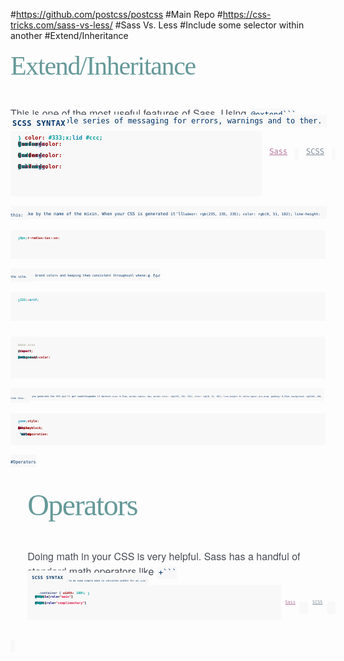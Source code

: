 #https://github.com/postcss/postcss
#Main Repo
#https://css-tricks.com/sass-vs-less/
#Sass Vs. Less
#Include some selector within another
#Extend/Inheritance
<h2 style="box-sizing: border-box; margin-top: 0px; margin-bottom: 0px; font-size: 3em; line-height: 1.25em; font-weight: 300; letter-spacing: -0.03125em; color: rgb(102, 153, 153); padding-top: 0px; padding-bottom: 0.5em; font-family: source-serif-pro, Georgia, 'Times New Roman', Times, serif;">Extend/Inheritance</h2><p style="box-sizing: border-box; margin-bottom: 0px; padding-bottom: 1.5em; max-width: 37.5em; color: rgb(72, 76, 85); font-family: source-sans-pro, 'Helvetica Neue', Helvetica, Arial, sans-serif; font-size: 16px; line-height: 24px;">This is one of the most useful features of Sass. Using&nbsp;<code style="box-sizing: border-box; font-family: source-code-pro, Consolas, 'Andale Mono WT', 'Andale Mono', 'Lucida Console', 'Lucida Sans Typewriter', 'DejaVu Sans Mono', 'Bitstream Vera Sans Mono', 'Liberation Mono', 'Nimbus Mono L', Monaco, 'Courier New', Courier, monospace; font-size: 0.75em; border-radius: 4px; border-color: rgb(235, 235, 235); color: rgb(0, 51, 102); line-height: 0; white-space: pre-wrap; padding: 0.25em; background: rgb(248, 248, 248);">@extend```
&nbsp;lets you share a set of CSS properties from one selector to another. It helps keep your Sass very DRY. In our example we're going to create a simple series of messaging for errors, warnings and successes.<ul class="ui-tabs-nav ui-helper-reset ui-helper-clearfix ui-widget-header ui-corner-all" role="tablist" style="box-sizing: border-box; margin-right: -1em; margin-bottom: -4.5em; margin-left: 0px; border: 0px; outline: 0px; line-height: 24px; font-size: 16px; list-style: none; min-height: 0px; max-width: 37.5em; color: rgb(72, 76, 85); font-family: source-sans-pro, 'Helvetica Neue', Helvetica, Arial, sans-serif;"><li class="ui-state-default ui-corner-top ui-tabs-active ui-state-active" role="tab" tabindex="0" aria-controls="topic-7-SCSS" aria-labelledby="ui-id-9" aria-selected="true" aria-expanded="true" style="box-sizing: border-box; list-style: none; float: right; position: relative; top: 0px; margin: 0px; border-bottom-width: 0px; padding: 0px; white-space: nowrap;"><a href="http://sass-lang.com/guide#topic-7-SCSS" class="ui-tabs-anchor" role="presentation" tabindex="-1" id="ui-id-9" style="box-sizing: border-box; color: rgb(128, 140, 153); float: left; padding: 0.75em 1em; cursor: text; background-color: transparent;">SCSS</a></li><li class="ui-state-default ui-corner-top" role="tab" tabindex="-1" aria-controls="topic-7-Sass" aria-labelledby="ui-id-10" aria-selected="false" aria-expanded="false" style="box-sizing: border-box; list-style: none; float: right; position: relative; top: 0px; margin: 0px; border-bottom-width: 0px; padding: 0px; white-space: nowrap;"><a href="http://sass-lang.com/guide#topic-7-Sass" class="ui-tabs-anchor" role="presentation" tabindex="-1" id="ui-id-10" style="box-sizing: border-box; color: rgb(179, 115, 153); float: left; padding: 0.75em 1em; background-color: transparent;">Sass</a></li></ul><div id="topic-7-SCSS" aria-labelledby="ui-id-9" class="ui-tabs-panel ui-widget-content ui-corner-bottom" role="tabpanel" aria-hidden="false" style="box-sizing: border-box; border-width: 0px; padding: 0px; color: rgb(72, 76, 85); font-family: source-sans-pro, 'Helvetica Neue', Helvetica, Arial, sans-serif; font-size: 16px; line-height: 24px; background-image: none; background-attachment: initial; background-size: initial; background-origin: initial; background-clip: initial; background-position: initial; background-repeat: initial;"><h3 style="box-sizing: border-box; margin-top: 0px; margin-bottom: 0px; font-family: source-serif-pro, Georgia, 'Times New Roman', Times, serif; padding-top: 2.25em; padding-bottom: 0.75em; font-size: 1em; line-height: 1.5em; text-transform: uppercase; letter-spacing: 0.03125em; color: rgb(128, 140, 153);">SCSS SYNTAX</h3><pre class="highlight scss" style="box-sizing: content-box; overflow: auto; font-family: source-code-pro, Consolas, 'Andale Mono WT', 'Andale Mono', 'Lucida Console', 'Lucida Sans Typewriter', 'DejaVu Sans Mono', 'Bitstream Vera Sans Mono', 'Liberation Mono', 'Nimbus Mono L', Monaco, 'Courier New', Courier, monospace; font-size: 0.75em; border-color: rgb(235, 235, 235); color: rgb(0, 51, 102); line-height: 2em; margin-top: auto; margin-bottom: 25px; padding: 1em; background: rgb(248, 248, 248);"><code style="box-sizing: border-box; font-family: source-code-pro, Consolas, 'Andale Mono WT', 'Andale Mono', 'Lucida Console', 'Lucida Sans Typewriter', 'DejaVu Sans Mono', 'Bitstream Vera Sans Mono', 'Liberation Mono', 'Nimbus Mono L', Monaco, 'Courier New', Courier, monospace; font-size: inherit; border-radius: 4px; color: rgb(0, 51, 102); line-height: inherit; background-image: none; background-attachment: initial; background-size: initial; background-origin: initial; background-clip: initial; background-position: initial; background-repeat: initial;"><span class="nc" style="box-sizing: border-box; color: rgb(68, 85, 136); font-weight: bold;">.message <span class="p" style="box-sizing: border-box;">{
  <span class="nl" style="box-sizing: border-box; color: rgb(153, 0, 0); font-weight: bold;">border<span class="p" style="box-sizing: border-box;">: <span class="m" style="box-sizing: border-box; color: rgb(0, 153, 153);">1px <span class="nb" style="box-sizing: border-box; color: rgb(0, 134, 179);">solid <span class="mh" style="box-sizing: border-box; color: rgb(0, 153, 153);">#ccc<span class="p" style="box-sizing: border-box;">;
  <span class="nl" style="box-sizing: border-box; color: rgb(153, 0, 0); font-weight: bold;">padding<span class="p" style="box-sizing: border-box;">: <span class="m" style="box-sizing: border-box; color: rgb(0, 153, 153);">10px<span class="p" style="box-sizing: border-box;">;
  <span class="nl" style="box-sizing: border-box; color: rgb(153, 0, 0); font-weight: bold;">color<span class="p" style="box-sizing: border-box;">: <span class="mh" style="box-sizing: border-box; color: rgb(0, 153, 153);">#333<span class="p" style="box-sizing: border-box;">;
<span class="p" style="box-sizing: border-box;">}

<span class="nc" style="box-sizing: border-box; color: rgb(68, 85, 136); font-weight: bold;">.success <span class="p" style="box-sizing: border-box;">{
  <span class="k" style="box-sizing: border-box; color: rgb(0, 0, 0); font-weight: bold;">@extend <span class="nc" style="box-sizing: border-box; color: rgb(68, 85, 136); font-weight: bold;">.message<span class="p" style="box-sizing: border-box;">;
  <span class="nl" style="box-sizing: border-box; color: rgb(153, 0, 0); font-weight: bold;">border-color<span class="p" style="box-sizing: border-box;">: <span class="no" style="box-sizing: border-box; color: rgb(0, 128, 128);">green<span class="p" style="box-sizing: border-box;">;
<span class="p" style="box-sizing: border-box;">}

<span class="nc" style="box-sizing: border-box; color: rgb(68, 85, 136); font-weight: bold;">.error <span class="p" style="box-sizing: border-box;">{
  <span class="k" style="box-sizing: border-box; color: rgb(0, 0, 0); font-weight: bold;">@extend <span class="nc" style="box-sizing: border-box; color: rgb(68, 85, 136); font-weight: bold;">.message<span class="p" style="box-sizing: border-box;">;
  <span class="nl" style="box-sizing: border-box; color: rgb(153, 0, 0); font-weight: bold;">border-color<span class="p" style="box-sizing: border-box;">: <span class="no" style="box-sizing: border-box; color: rgb(0, 128, 128);">red<span class="p" style="box-sizing: border-box;">;
<span class="p" style="box-sizing: border-box;">}

<span class="nc" style="box-sizing: border-box; color: rgb(68, 85, 136); font-weight: bold;">.warning <span class="p" style="box-sizing: border-box;">{
  <span class="k" style="box-sizing: border-box; color: rgb(0, 0, 0); font-weight: bold;">@extend <span class="nc" style="box-sizing: border-box; color: rgb(68, 85, 136); font-weight: bold;">.message<span class="p" style="box-sizing: border-box;">;
  <span class="nl" style="box-sizing: border-box; color: rgb(153, 0, 0); font-weight: bold;">border-color<span class="p" style="box-sizing: border-box;">: <span class="no" style="box-sizing: border-box; color: rgb(0, 128, 128);">yellow<span class="p" style="box-sizing: border-box;">;
<span class="p" style="box-sizing: border-box;">}
```
</pre><p style="box-sizing: border-box; margin-bottom: 0px; padding-bottom: 1.5em; max-width: 37.5em; color: rgb(72, 76, 85); font-family: source-sans-pro, 'Helvetica Neue', Helvetica, Arial, sans-serif; font-size: 16px; line-height: 24px;">What the above code does is allow you to take the CSS properties in&nbsp;<code style="box-sizing: border-box; font-family: source-code-pro, Consolas, 'Andale Mono WT', 'Andale Mono', 'Lucida Console', 'Lucida Sans Typewriter', 'DejaVu Sans Mono', 'Bitstream Vera Sans Mono', 'Liberation Mono', 'Nimbus Mono L', Monaco, 'Courier New', Courier, monospace; font-size: 0.75em; border-radius: 4px; border-color: rgb(235, 235, 235); color: rgb(0, 51, 102); line-height: 0; white-space: pre-wrap; padding: 0.25em; background: rgb(248, 248, 248);">.message```
&nbsp;and apply them to&nbsp;<code style="box-sizing: border-box; font-family: source-code-pro, Consolas, 'Andale Mono WT', 'Andale Mono', 'Lucida Console', 'Lucida Sans Typewriter', 'DejaVu Sans Mono', 'Bitstream Vera Sans Mono', 'Liberation Mono', 'Nimbus Mono L', Monaco, 'Courier New', Courier, monospace; font-size: 0.75em; border-radius: 4px; border-color: rgb(235, 235, 235); color: rgb(0, 51, 102); line-height: 0; white-space: pre-wrap; padding: 0.25em; background: rgb(248, 248, 248);">.success```
,&nbsp;<code style="box-sizing: border-box; font-family: source-code-pro, Consolas, 'Andale Mono WT', 'Andale Mono', 'Lucida Console', 'Lucida Sans Typewriter', 'DejaVu Sans Mono', 'Bitstream Vera Sans Mono', 'Liberation Mono', 'Nimbus Mono L', Monaco, 'Courier New', Courier, monospace; font-size: 0.75em; border-radius: 4px; border-color: rgb(235, 235, 235); color: rgb(0, 51, 102); line-height: 0; white-space: pre-wrap; padding: 0.25em; background: rgb(248, 248, 248);">.error```
, &amp;&nbsp;<code style="box-sizing: border-box; font-family: source-code-pro, Consolas, 'Andale Mono WT', 'Andale Mono', 'Lucida Console', 'Lucida Sans Typewriter', 'DejaVu Sans Mono', 'Bitstream Vera Sans Mono', 'Liberation Mono', 'Nimbus Mono L', Monaco, 'Courier New', Courier, monospace; font-size: 0.75em; border-radius: 4px; border-color: rgb(235, 235, 235); color: rgb(0, 51, 102); line-height: 0; white-space: pre-wrap; padding: 0.25em; background: rgb(248, 248, 248);">.warning```
. The magic happens with the generated CSS, and this helps you avoid having to write multiple class names on HTML elements. This is what it looks&nbsp;like:<pre class="highlight css" style="box-sizing: content-box; overflow: auto; font-family: source-code-pro, Consolas, 'Andale Mono WT', 'Andale Mono', 'Lucida Console', 'Lucida Sans Typewriter', 'DejaVu Sans Mono', 'Bitstream Vera Sans Mono', 'Liberation Mono', 'Nimbus Mono L', Monaco, 'Courier New', Courier, monospace; font-size: 0.75em; border-color: rgb(235, 235, 235); color: rgb(0, 51, 102); line-height: 24px; margin-top: auto; margin-bottom: 25px; padding: 1em; background: rgb(248, 248, 248);"><code style="box-sizing: border-box; font-family: source-code-pro, Consolas, 'Andale Mono WT', 'Andale Mono', 'Lucida Console', 'Lucida Sans Typewriter', 'DejaVu Sans Mono', 'Bitstream Vera Sans Mono', 'Liberation Mono', 'Nimbus Mono L', Monaco, 'Courier New', Courier, monospace; font-size: inherit; border-radius: 4px; color: rgb(0, 51, 102); line-height: inherit; background-image: none; background-attachment: initial; background-size: initial; background-origin: initial; background-clip: initial; background-position: initial; background-repeat: initial;"><span class="nc" style="box-sizing: border-box; color: rgb(68, 85, 136); font-weight: bold;">.message<span class="o" style="box-sizing: border-box; color: rgb(0, 0, 0); font-weight: bold;">, <span class="nc" style="box-sizing: border-box; color: rgb(68, 85, 136); font-weight: bold;">.success<span class="o" style="box-sizing: border-box; color: rgb(0, 0, 0); font-weight: bold;">, <span class="nc" style="box-sizing: border-box; color: rgb(68, 85, 136); font-weight: bold;">.error<span class="o" style="box-sizing: border-box; color: rgb(0, 0, 0); font-weight: bold;">, <span class="nc" style="box-sizing: border-box; color: rgb(68, 85, 136); font-weight: bold;">.warning <span class="p" style="box-sizing: border-box;">{
  <span class="nl" style="box-sizing: border-box; color: rgb(153, 0, 0); font-weight: bold;">border<span class="p" style="box-sizing: border-box;">: <span class="m" style="box-sizing: border-box; color: rgb(0, 153, 153);">1px <span class="nb" style="box-sizing: border-box; color: rgb(0, 134, 179);">solid <span class="m" style="box-sizing: border-box; color: rgb(0, 153, 153);">#cccccc<span class="p" style="box-sizing: border-box;">;
  <span class="nl" style="box-sizing: border-box; color: rgb(153, 0, 0); font-weight: bold;">padding<span class="p" style="box-sizing: border-box;">: <span class="m" style="box-sizing: border-box; color: rgb(0, 153, 153);">10px<span class="p" style="box-sizing: border-box;">;
  <span class="nl" style="box-sizing: border-box; color: rgb(153, 0, 0); font-weight: bold;">color<span class="p" style="box-sizing: border-box;">: <span class="m" style="box-sizing: border-box; color: rgb(0, 153, 153);">#333<span class="p" style="box-sizing: border-box;">;
<span class="p" style="box-sizing: border-box;">}

<span class="nc" style="box-sizing: border-box; color: rgb(68, 85, 136); font-weight: bold;">.success <span class="p" style="box-sizing: border-box;">{
  <span class="nl" style="box-sizing: border-box; color: rgb(153, 0, 0); font-weight: bold;">border-color<span class="p" style="box-sizing: border-box;">: <span class="no" style="box-sizing: border-box; color: rgb(0, 128, 128);">green<span class="p" style="box-sizing: border-box;">;
<span class="p" style="box-sizing: border-box;">}

<span class="nc" style="box-sizing: border-box; color: rgb(68, 85, 136); font-weight: bold;">.error <span class="p" style="box-sizing: border-box;">{
  <span class="nl" style="box-sizing: border-box; color: rgb(153, 0, 0); font-weight: bold;">border-color<span class="p" style="box-sizing: border-box;">: <span class="no" style="box-sizing: border-box; color: rgb(0, 128, 128);">red<span class="p" style="box-sizing: border-box;">;
<span class="p" style="box-sizing: border-box;">}

<span class="nc" style="box-sizing: border-box; color: rgb(68, 85, 136); font-weight: bold;">.warning <span class="p" style="box-sizing: border-box;">{
  <span class="nl" style="box-sizing: border-box; color: rgb(153, 0, 0); font-weight: bold;">border-color<span class="p" style="box-sizing: border-box;">: <span class="no" style="box-sizing: border-box; color: rgb(0, 128, 128);">yellow<span class="p" style="box-sizing: border-box;">;
<span class="p" style="box-sizing: border-box;">}```
</pre>
#Mixins
<h2 style="box-sizing: border-box; margin-top: 0px; margin-bottom: 0px; font-size: 3em; line-height: 1.25em; font-weight: 300; letter-spacing: -0.03125em; color: rgb(102, 153, 153); padding-top: 0px; padding-bottom: 0.5em; font-family: source-serif-pro, Georgia, 'Times New Roman', Times, serif;">Mixins</h2><p style="box-sizing: border-box; margin-bottom: 0px; padding-bottom: 1.5em; max-width: 37.5em; color: rgb(72, 76, 85); font-family: source-sans-pro, 'Helvetica Neue', Helvetica, Arial, sans-serif; font-size: 16px; line-height: 24px;">Some things in CSS are a bit tedious to write, especially with CSS3 and the many vendor prefixes that exist. A mixin lets you make groups of CSS declarations that you want to reuse throughout your site. You can even pass in values to make your mixin more flexible. A good use of a mixin is for vendor prefixes. Here's an example for&nbsp;<code style="box-sizing: border-box; font-family: source-code-pro, Consolas, 'Andale Mono WT', 'Andale Mono', 'Lucida Console', 'Lucida Sans Typewriter', 'DejaVu Sans Mono', 'Bitstream Vera Sans Mono', 'Liberation Mono', 'Nimbus Mono L', Monaco, 'Courier New', Courier, monospace; font-size: 0.75em; border-radius: 4px; border-color: rgb(235, 235, 235); color: rgb(0, 51, 102); line-height: 0; white-space: pre-wrap; padding: 0.25em; background: rgb(248, 248, 248);">border-radius```
<p style="box-sizing: border-box; margin-bottom: 0px; padding-bottom: 1.5em; max-width: 37.5em; color: rgb(72, 76, 85); font-family: source-sans-pro, 'Helvetica Neue', Helvetica, Arial, sans-serif; font-size: 16px; line-height: 24px;">.<ul class="ui-tabs-nav ui-helper-reset ui-helper-clearfix ui-widget-header ui-corner-all" role="tablist" style="box-sizing: border-box; margin-right: -1em; margin-bottom: -4.5em; margin-left: 0px; border: 0px; outline: 0px; line-height: 24px; font-size: 16px; list-style: none; min-height: 0px; max-width: 37.5em; color: rgb(72, 76, 85); font-family: source-sans-pro, 'Helvetica Neue', Helvetica, Arial, sans-serif;"><li class="ui-state-default ui-corner-top ui-tabs-active ui-state-active" role="tab" tabindex="0" aria-controls="topic-6-SCSS" aria-labelledby="ui-id-7" aria-selected="true" aria-expanded="true" style="box-sizing: border-box; list-style: none; float: right; position: relative; top: 0px; margin: 0px; border-bottom-width: 0px; padding: 0px; white-space: nowrap;"><a href="http://sass-lang.com/guide#topic-6-SCSS" class="ui-tabs-anchor" role="presentation" tabindex="-1" id="ui-id-7" style="box-sizing: border-box; color: rgb(128, 140, 153); float: left; padding: 0.75em 1em; cursor: text; background-color: transparent;">SCSS</a></li><li class="ui-state-default ui-corner-top" role="tab" tabindex="-1" aria-controls="topic-6-Sass" aria-labelledby="ui-id-8" aria-selected="false" aria-expanded="false" style="box-sizing: border-box; list-style: none; float: right; position: relative; top: 0px; margin: 0px; border-bottom-width: 0px; padding: 0px; white-space: nowrap;"><a href="http://sass-lang.com/guide#topic-6-Sass" class="ui-tabs-anchor" role="presentation" tabindex="-1" id="ui-id-8" style="box-sizing: border-box; color: rgb(179, 115, 153); float: left; padding: 0.75em 1em; background-color: transparent;">Sass</a></li></ul><div id="topic-6-SCSS" aria-labelledby="ui-id-7" class="ui-tabs-panel ui-widget-content ui-corner-bottom" role="tabpanel" aria-hidden="false" style="box-sizing: border-box; border-width: 0px; padding: 0px; color: rgb(72, 76, 85); font-family: source-sans-pro, 'Helvetica Neue', Helvetica, Arial, sans-serif; font-size: 16px; line-height: 24px; background-image: none; background-attachment: initial; background-size: initial; background-origin: initial; background-clip: initial; background-position: initial; background-repeat: initial;"><h3 style="box-sizing: border-box; margin-top: 0px; margin-bottom: 0px; font-family: source-serif-pro, Georgia, 'Times New Roman', Times, serif; padding-top: 2.25em; padding-bottom: 0.75em; font-size: 1em; line-height: 1.5em; text-transform: uppercase; letter-spacing: 0.03125em; color: rgb(128, 140, 153);">SCSS SYNTAX</h3><pre class="highlight scss" style="box-sizing: content-box; overflow: auto; font-family: source-code-pro, Consolas, 'Andale Mono WT', 'Andale Mono', 'Lucida Console', 'Lucida Sans Typewriter', 'DejaVu Sans Mono', 'Bitstream Vera Sans Mono', 'Liberation Mono', 'Nimbus Mono L', Monaco, 'Courier New', Courier, monospace; font-size: 0.75em; border-color: rgb(235, 235, 235); color: rgb(0, 51, 102); line-height: 2em; margin-top: auto; margin-bottom: 25px; padding: 1em; background: rgb(248, 248, 248);"><code style="box-sizing: border-box; font-family: source-code-pro, Consolas, 'Andale Mono WT', 'Andale Mono', 'Lucida Console', 'Lucida Sans Typewriter', 'DejaVu Sans Mono', 'Bitstream Vera Sans Mono', 'Liberation Mono', 'Nimbus Mono L', Monaco, 'Courier New', Courier, monospace; font-size: inherit; border-radius: 4px; color: rgb(0, 51, 102); line-height: inherit; background-image: none; background-attachment: initial; background-size: initial; background-origin: initial; background-clip: initial; background-position: initial; background-repeat: initial;"><span class="k" style="box-sizing: border-box; color: rgb(0, 0, 0); font-weight: bold;">@mixin <span class="nf" style="box-sizing: border-box; color: rgb(153, 0, 0); font-weight: bold;">border-radius<span class="p" style="box-sizing: border-box;">(<span class="nv" style="box-sizing: border-box; color: rgb(0, 128, 128);">$radius<span class="p" style="box-sizing: border-box;">) <span class="p" style="box-sizing: border-box;">{
  <span class="na" style="box-sizing: border-box; color: rgb(0, 128, 128);">-webkit-border-radius<span class="p" style="box-sizing: border-box;">: <span class="nv" style="box-sizing: border-box; color: rgb(0, 128, 128);">$radius<span class="p" style="box-sizing: border-box;">;
     <span class="na" style="box-sizing: border-box; color: rgb(0, 128, 128);">-moz-border-radius<span class="p" style="box-sizing: border-box;">: <span class="nv" style="box-sizing: border-box; color: rgb(0, 128, 128);">$radius<span class="p" style="box-sizing: border-box;">;
      <span class="na" style="box-sizing: border-box; color: rgb(0, 128, 128);">-ms-border-radius<span class="p" style="box-sizing: border-box;">: <span class="nv" style="box-sizing: border-box; color: rgb(0, 128, 128);">$radius<span class="p" style="box-sizing: border-box;">;
          <span class="nl" style="box-sizing: border-box; color: rgb(153, 0, 0); font-weight: bold;">border-radius<span class="p" style="box-sizing: border-box;">: <span class="nv" style="box-sizing: border-box; color: rgb(0, 128, 128);">$radius<span class="p" style="box-sizing: border-box;">;
<span class="p" style="box-sizing: border-box;">}

<span class="nc" style="box-sizing: border-box; color: rgb(68, 85, 136); font-weight: bold;">.box <span class="p" style="box-sizing: border-box;">{ <span class="k" style="box-sizing: border-box; color: rgb(0, 0, 0); font-weight: bold;">@include <span class="nd" style="box-sizing: border-box; color: rgb(60, 93, 93); font-weight: bold;">border-radius<span class="p" style="box-sizing: border-box;">(<span class="m" style="box-sizing: border-box; color: rgb(0, 153, 153);">10px<span class="p" style="box-sizing: border-box;">); <span class="p" style="box-sizing: border-box;">}
```
</pre><p style="box-sizing: border-box; margin-bottom: 0px; padding-bottom: 1.5em; max-width: 37.5em; color: rgb(72, 76, 85); font-family: source-sans-pro, 'Helvetica Neue', Helvetica, Arial, sans-serif; font-size: 16px; line-height: 24px;">To create a mixin you use the&nbsp;<code style="box-sizing: border-box; font-family: source-code-pro, Consolas, 'Andale Mono WT', 'Andale Mono', 'Lucida Console', 'Lucida Sans Typewriter', 'DejaVu Sans Mono', 'Bitstream Vera Sans Mono', 'Liberation Mono', 'Nimbus Mono L', Monaco, 'Courier New', Courier, monospace; font-size: 0.75em; border-radius: 4px; border-color: rgb(235, 235, 235); color: rgb(0, 51, 102); line-height: 0; white-space: pre-wrap; padding: 0.25em; background: rgb(248, 248, 248);">@mixin```
&nbsp;directive and give it a name. We've named our mixin&nbsp;<code style="box-sizing: border-box; font-family: source-code-pro, Consolas, 'Andale Mono WT', 'Andale Mono', 'Lucida Console', 'Lucida Sans Typewriter', 'DejaVu Sans Mono', 'Bitstream Vera Sans Mono', 'Liberation Mono', 'Nimbus Mono L', Monaco, 'Courier New', Courier, monospace; font-size: 0.75em; border-radius: 4px; border-color: rgb(235, 235, 235); color: rgb(0, 51, 102); line-height: 0; white-space: pre-wrap; padding: 0.25em; background: rgb(248, 248, 248);">border-radius```
. We're also using the variable&nbsp;<code style="box-sizing: border-box; font-family: source-code-pro, Consolas, 'Andale Mono WT', 'Andale Mono', 'Lucida Console', 'Lucida Sans Typewriter', 'DejaVu Sans Mono', 'Bitstream Vera Sans Mono', 'Liberation Mono', 'Nimbus Mono L', Monaco, 'Courier New', Courier, monospace; font-size: 0.75em; border-radius: 4px; border-color: rgb(235, 235, 235); color: rgb(0, 51, 102); line-height: 0; white-space: pre-wrap; padding: 0.25em; background: rgb(248, 248, 248);">$radius```
&nbsp;inside the parentheses so we can pass in a radius of whatever we want. After you create your mixin, you can then use it as a CSS declaration starting with&nbsp;<code style="box-sizing: border-box; font-family: source-code-pro, Consolas, 'Andale Mono WT', 'Andale Mono', 'Lucida Console', 'Lucida Sans Typewriter', 'DejaVu Sans Mono', 'Bitstream Vera Sans Mono', 'Liberation Mono', 'Nimbus Mono L', Monaco, 'Courier New', Courier, monospace; font-size: 0.75em; border-radius: 4px; border-color: rgb(235, 235, 235); color: rgb(0, 51, 102); line-height: 0; white-space: pre-wrap; padding: 0.25em; background: rgb(248, 248, 248);">@include```
&nbsp;followed by the name of the mixin. When your CSS is generated it'll look like this:<pre class="highlight css" style="box-sizing: content-box; overflow: auto; font-family: source-code-pro, Consolas, 'Andale Mono WT', 'Andale Mono', 'Lucida Console', 'Lucida Sans Typewriter', 'DejaVu Sans Mono', 'Bitstream Vera Sans Mono', 'Liberation Mono', 'Nimbus Mono L', Monaco, 'Courier New', Courier, monospace; font-size: 0.75em; border-color: rgb(235, 235, 235); color: rgb(0, 51, 102); line-height: 24px; margin-top: auto; margin-bottom: 25px; padding: 1em; background: rgb(248, 248, 248);"><code style="box-sizing: border-box; font-family: source-code-pro, Consolas, 'Andale Mono WT', 'Andale Mono', 'Lucida Console', 'Lucida Sans Typewriter', 'DejaVu Sans Mono', 'Bitstream Vera Sans Mono', 'Liberation Mono', 'Nimbus Mono L', Monaco, 'Courier New', Courier, monospace; font-size: inherit; border-radius: 4px; color: rgb(0, 51, 102); line-height: inherit; background-image: none; background-attachment: initial; background-size: initial; background-origin: initial; background-clip: initial; background-position: initial; background-repeat: initial;"><span class="nc" style="box-sizing: border-box; color: rgb(68, 85, 136); font-weight: bold;">.box <span class="p" style="box-sizing: border-box;">{
  <span class="nl" style="box-sizing: border-box; color: rgb(153, 0, 0); font-weight: bold;">-webkit-border-radius<span class="p" style="box-sizing: border-box;">: <span class="m" style="box-sizing: border-box; color: rgb(0, 153, 153);">10px<span class="p" style="box-sizing: border-box;">;
  <span class="nl" style="box-sizing: border-box; color: rgb(153, 0, 0); font-weight: bold;">-moz-border-radius<span class="p" style="box-sizing: border-box;">: <span class="m" style="box-sizing: border-box; color: rgb(0, 153, 153);">10px<span class="p" style="box-sizing: border-box;">;
  <span class="nl" style="box-sizing: border-box; color: rgb(153, 0, 0); font-weight: bold;">-ms-border-radius<span class="p" style="box-sizing: border-box;">: <span class="m" style="box-sizing: border-box; color: rgb(0, 153, 153);">10px<span class="p" style="box-sizing: border-box;">;
  <span class="nl" style="box-sizing: border-box; color: rgb(153, 0, 0); font-weight: bold;">border-radius<span class="p" style="box-sizing: border-box;">: <span class="m" style="box-sizing: border-box; color: rgb(0, 153, 153);">10px<span class="p" style="box-sizing: border-box;">;
<span class="p" style="box-sizing: border-box;">}
```
</pre><code style="box-sizing: border-box; font-family: source-code-pro, Consolas, 'Andale Mono WT', 'Andale Mono', 'Lucida Console', 'Lucida Sans Typewriter', 'DejaVu Sans Mono', 'Bitstream Vera Sans Mono', 'Liberation Mono', 'Nimbus Mono L', Monaco, 'Courier New', Courier, monospace; font-size: inherit; border-radius: 4px; color: rgb(0, 51, 102); line-height: inherit; background-image: none; background-attachment: initial; background-size: initial; background-origin: initial; background-clip: initial; background-position: initial; background-repeat: initial;"><span class="p" style="box-sizing: border-box;"><br>```

#functions
#Partials
<h2 style="box-sizing: border-box; margin-top: 0px; margin-bottom: 0px; font-size: 3em; line-height: 1.25em; font-weight: 300; letter-spacing: -0.03125em; color: rgb(102, 153, 153); padding-top: 0px; padding-bottom: 0.5em; font-family: source-serif-pro, Georgia, 'Times New Roman', Times, serif;">Partials</h2><p style="box-sizing: border-box; margin-bottom: 0px; padding-bottom: 1.5em; max-width: 37.5em; color: rgb(72, 76, 85); font-family: source-sans-pro, 'Helvetica Neue', Helvetica, Arial, sans-serif; font-size: 16px; line-height: 24px;">You can create partial Sass files that contain little snippets of CSS that you can include in other Sass files. This is a great way to modularize your CSS and help keep things easier to maintain. A partial is simply a Sass file named with a leading underscore. You might name it something like&nbsp;<code style="box-sizing: border-box; font-family: source-code-pro, Consolas, 'Andale Mono WT', 'Andale Mono', 'Lucida Console', 'Lucida Sans Typewriter', 'DejaVu Sans Mono', 'Bitstream Vera Sans Mono', 'Liberation Mono', 'Nimbus Mono L', Monaco, 'Courier New', Courier, monospace; font-size: 0.75em; border-radius: 4px; border-color: rgb(235, 235, 235); color: rgb(0, 51, 102); line-height: 0; white-space: pre-wrap; padding: 0.25em; background: rgb(248, 248, 248);">_partial.scss```
. The underscore lets Sass know that the file is only a partial file and that it should not be generated into a CSS file. Sass partials are used with the&nbsp;<code style="box-sizing: border-box; font-family: source-code-pro, Consolas, 'Andale Mono WT', 'Andale Mono', 'Lucida Console', 'Lucida Sans Typewriter', 'DejaVu Sans Mono', 'Bitstream Vera Sans Mono', 'Liberation Mono', 'Nimbus Mono L', Monaco, 'Courier New', Courier, monospace; font-size: 0.75em; border-radius: 4px; border-color: rgb(235, 235, 235); color: rgb(0, 51, 102); line-height: 0; white-space: pre-wrap; padding: 0.25em; background: rgb(248, 248, 248);">@import```
&nbsp;directive.
#Variables
<h2 style="box-sizing: border-box; margin-top: 0px; margin-bottom: 0px; font-size: 3em; line-height: 1.25em; font-weight: 300; letter-spacing: -0.03125em; color: rgb(102, 153, 153); padding-top: 0px; padding-bottom: 0.5em; font-family: source-serif-pro, Georgia, 'Times New Roman', Times, serif;">Variables</h2><p style="box-sizing: border-box; margin-bottom: 0px; padding-bottom: 1.5em; max-width: 37.5em; color: rgb(72, 76, 85); font-family: source-sans-pro, 'Helvetica Neue', Helvetica, Arial, sans-serif; font-size: 16px; line-height: 24px;">Think of variables as a way to store information that you want to reuse throughout your stylesheet. You can store things like colors, font stacks, or any CSS value you think you'll want to reuse. Sass uses the&nbsp;<code style="box-sizing: border-box; font-family: source-code-pro, Consolas, 'Andale Mono WT', 'Andale Mono', 'Lucida Console', 'Lucida Sans Typewriter', 'DejaVu Sans Mono', 'Bitstream Vera Sans Mono', 'Liberation Mono', 'Nimbus Mono L', Monaco, 'Courier New', Courier, monospace; font-size: 0.75em; border-radius: 4px; border-color: rgb(235, 235, 235); color: rgb(0, 51, 102); line-height: 0; white-space: pre-wrap; padding: 0.25em; background: rgb(248, 248, 248);">$```
&nbsp;symbol to make something a variable. Here's an example:<ul class="ui-tabs-nav ui-helper-reset ui-helper-clearfix ui-widget-header ui-corner-all" role="tablist" style="box-sizing: border-box; margin-right: -1em; margin-bottom: -4.5em; margin-left: 0px; border: 0px; outline: 0px; line-height: 24px; font-size: 16px; list-style: none; min-height: 0px; max-width: 37.5em; color: rgb(72, 76, 85); font-family: source-sans-pro, 'Helvetica Neue', Helvetica, Arial, sans-serif;"><li class="ui-state-default ui-corner-top ui-tabs-active ui-state-active" role="tab" tabindex="0" aria-controls="topic-2-SCSS" aria-labelledby="ui-id-1" aria-selected="true" aria-expanded="true" style="box-sizing: border-box; list-style: none; float: right; position: relative; top: 0px; margin: 0px; border-bottom-width: 0px; padding: 0px; white-space: nowrap;"><a href="http://sass-lang.com/guide#topic-2-SCSS" class="ui-tabs-anchor" role="presentation" tabindex="-1" id="ui-id-1" style="box-sizing: border-box; color: rgb(128, 140, 153); float: left; padding: 0.75em 1em; cursor: text; background-color: transparent;">SCSS</a></li><li class="ui-state-default ui-corner-top" role="tab" tabindex="-1" aria-controls="topic-2-Sass" aria-labelledby="ui-id-2" aria-selected="false" aria-expanded="false" style="box-sizing: border-box; list-style: none; float: right; position: relative; top: 0px; margin: 0px; border-bottom-width: 0px; padding: 0px; white-space: nowrap;"><a href="http://sass-lang.com/guide#topic-2-Sass" class="ui-tabs-anchor" role="presentation" tabindex="-1" id="ui-id-2" style="box-sizing: border-box; color: rgb(179, 115, 153); float: left; padding: 0.75em 1em; background-color: transparent;">Sass</a></li></ul><div id="topic-2-SCSS" aria-labelledby="ui-id-1" class="ui-tabs-panel ui-widget-content ui-corner-bottom" role="tabpanel" aria-hidden="false" style="box-sizing: border-box; border-width: 0px; padding: 0px; color: rgb(72, 76, 85); font-family: source-sans-pro, 'Helvetica Neue', Helvetica, Arial, sans-serif; font-size: 16px; line-height: 24px; background-image: none; background-attachment: initial; background-size: initial; background-origin: initial; background-clip: initial; background-position: initial; background-repeat: initial;"><h3 style="box-sizing: border-box; margin-top: 0px; margin-bottom: 0px; font-family: source-serif-pro, Georgia, 'Times New Roman', Times, serif; padding-top: 2.25em; padding-bottom: 0.75em; font-size: 1em; line-height: 1.5em; text-transform: uppercase; letter-spacing: 0.03125em; color: rgb(128, 140, 153);">SCSS SYNTAX</h3><pre class="highlight scss" style="box-sizing: content-box; overflow: auto; font-family: source-code-pro, Consolas, 'Andale Mono WT', 'Andale Mono', 'Lucida Console', 'Lucida Sans Typewriter', 'DejaVu Sans Mono', 'Bitstream Vera Sans Mono', 'Liberation Mono', 'Nimbus Mono L', Monaco, 'Courier New', Courier, monospace; font-size: 0.75em; border-color: rgb(235, 235, 235); color: rgb(0, 51, 102); line-height: 2em; margin-top: auto; margin-bottom: 25px; padding: 1em; background: rgb(248, 248, 248);"><code style="box-sizing: border-box; font-family: source-code-pro, Consolas, 'Andale Mono WT', 'Andale Mono', 'Lucida Console', 'Lucida Sans Typewriter', 'DejaVu Sans Mono', 'Bitstream Vera Sans Mono', 'Liberation Mono', 'Nimbus Mono L', Monaco, 'Courier New', Courier, monospace; font-size: inherit; border-radius: 4px; color: rgb(0, 51, 102); line-height: inherit; background-image: none; background-attachment: initial; background-size: initial; background-origin: initial; background-clip: initial; background-position: initial; background-repeat: initial;"><span class="nv" style="box-sizing: border-box; color: rgb(0, 128, 128);">$font-stack<span class="p" style="box-sizing: border-box;">:    <span class="n" style="box-sizing: border-box;">Helvetica<span class="o" style="box-sizing: border-box; color: rgb(0, 0, 0); font-weight: bold;">, <span class="nb" style="box-sizing: border-box; color: rgb(0, 134, 179);">sans-serif<span class="p" style="box-sizing: border-box;">;
<span class="nv" style="box-sizing: border-box; color: rgb(0, 128, 128);">$primary-color<span class="p" style="box-sizing: border-box;">: <span class="mh" style="box-sizing: border-box; color: rgb(0, 153, 153);">#333<span class="p" style="box-sizing: border-box;">;

<span class="nt" style="box-sizing: border-box; color: rgb(0, 0, 128);">body <span class="p" style="box-sizing: border-box;">{
  <span class="nl" style="box-sizing: border-box; color: rgb(153, 0, 0); font-weight: bold;">font<span class="p" style="box-sizing: border-box;">: <span class="m" style="box-sizing: border-box; color: rgb(0, 153, 153);">100% <span class="nv" style="box-sizing: border-box; color: rgb(0, 128, 128);">$font-stack<span class="p" style="box-sizing: border-box;">;
  <span class="nl" style="box-sizing: border-box; color: rgb(153, 0, 0); font-weight: bold;">color<span class="p" style="box-sizing: border-box;">: <span class="nv" style="box-sizing: border-box; color: rgb(0, 128, 128);">$primary-color<span class="p" style="box-sizing: border-box;">;
<span class="p" style="box-sizing: border-box;">}
```
</pre><p style="box-sizing: border-box; margin-bottom: 0px; padding-bottom: 1.5em; max-width: 37.5em; color: rgb(72, 76, 85); font-family: source-sans-pro, 'Helvetica Neue', Helvetica, Arial, sans-serif; font-size: 16px; line-height: 24px;">When the Sass is processed, it takes the variables we define for the&nbsp;<code style="box-sizing: border-box; font-family: source-code-pro, Consolas, 'Andale Mono WT', 'Andale Mono', 'Lucida Console', 'Lucida Sans Typewriter', 'DejaVu Sans Mono', 'Bitstream Vera Sans Mono', 'Liberation Mono', 'Nimbus Mono L', Monaco, 'Courier New', Courier, monospace; font-size: 0.75em; border-radius: 4px; border-color: rgb(235, 235, 235); color: rgb(0, 51, 102); line-height: 0; white-space: pre-wrap; padding: 0.25em; background: rgb(248, 248, 248);">$font-stack```
and&nbsp;<code style="box-sizing: border-box; font-family: source-code-pro, Consolas, 'Andale Mono WT', 'Andale Mono', 'Lucida Console', 'Lucida Sans Typewriter', 'DejaVu Sans Mono', 'Bitstream Vera Sans Mono', 'Liberation Mono', 'Nimbus Mono L', Monaco, 'Courier New', Courier, monospace; font-size: 0.75em; border-radius: 4px; border-color: rgb(235, 235, 235); color: rgb(0, 51, 102); line-height: 0; white-space: pre-wrap; padding: 0.25em; background: rgb(248, 248, 248);">$primary-color```
&nbsp;and outputs normal CSS with our variable values placed in the CSS. This can be extremely powerful when working with brand colors and keeping them consistent throughout the&nbsp;site.<pre class="highlight css" style="box-sizing: content-box; overflow: auto; font-family: source-code-pro, Consolas, 'Andale Mono WT', 'Andale Mono', 'Lucida Console', 'Lucida Sans Typewriter', 'DejaVu Sans Mono', 'Bitstream Vera Sans Mono', 'Liberation Mono', 'Nimbus Mono L', Monaco, 'Courier New', Courier, monospace; font-size: 0.75em; border-color: rgb(235, 235, 235); color: rgb(0, 51, 102); line-height: 24px; margin-top: auto; margin-bottom: 25px; padding: 1em; background: rgb(248, 248, 248);"><code style="box-sizing: border-box; font-family: source-code-pro, Consolas, 'Andale Mono WT', 'Andale Mono', 'Lucida Console', 'Lucida Sans Typewriter', 'DejaVu Sans Mono', 'Bitstream Vera Sans Mono', 'Liberation Mono', 'Nimbus Mono L', Monaco, 'Courier New', Courier, monospace; font-size: inherit; border-radius: 4px; color: rgb(0, 51, 102); line-height: inherit; background-image: none; background-attachment: initial; background-size: initial; background-origin: initial; background-clip: initial; background-position: initial; background-repeat: initial;"><span class="nt" style="box-sizing: border-box; color: rgb(0, 0, 128);">body <span class="p" style="box-sizing: border-box;">{
  <span class="nl" style="box-sizing: border-box; color: rgb(153, 0, 0); font-weight: bold;">font<span class="p" style="box-sizing: border-box;">: <span class="m" style="box-sizing: border-box; color: rgb(0, 153, 153);">100% <span class="n" style="box-sizing: border-box;">Helvetica<span class="p" style="box-sizing: border-box;">, <span class="nb" style="box-sizing: border-box; color: rgb(0, 134, 179);">sans-serif<span class="p" style="box-sizing: border-box;">;
  <span class="nl" style="box-sizing: border-box; color: rgb(153, 0, 0); font-weight: bold;">color<span class="p" style="box-sizing: border-box;">: <span class="m" style="box-sizing: border-box; color: rgb(0, 153, 153);">#333<span class="p" style="box-sizing: border-box;">;
<span class="p" style="box-sizing: border-box;">}
```
</pre><code style="box-sizing: border-box; font-family: source-code-pro, Consolas, 'Andale Mono WT', 'Andale Mono', 'Lucida Console', 'Lucida Sans Typewriter', 'DejaVu Sans Mono', 'Bitstream Vera Sans Mono', 'Liberation Mono', 'Nimbus Mono L', Monaco, 'Courier New', Courier, monospace; font-size: inherit; border-radius: 4px; color: rgb(0, 51, 102); line-height: inherit; background-image: none; background-attachment: initial; background-size: initial; background-origin: initial; background-clip: initial; background-position: initial; background-repeat: initial;"><span class="p" style="box-sizing: border-box;"><br>```

#Imports
<h2 style="box-sizing: border-box; margin-top: 0px; margin-bottom: 0px; font-size: 3em; line-height: 1.25em; font-weight: 300; letter-spacing: -0.03125em; color: rgb(102, 153, 153); padding-top: 0px; padding-bottom: 0.5em; font-family: source-serif-pro, Georgia, 'Times New Roman', Times, serif;">Import</h2><p style="box-sizing: border-box; margin-bottom: 0px; padding-bottom: 1.5em; max-width: 37.5em; color: rgb(72, 76, 85); font-family: source-sans-pro, 'Helvetica Neue', Helvetica, Arial, sans-serif; font-size: 16px; line-height: 24px;">CSS has an import option that lets you split your CSS into smaller, more maintainable portions. The only drawback is that each time you use&nbsp;<code style="box-sizing: border-box; font-family: source-code-pro, Consolas, 'Andale Mono WT', 'Andale Mono', 'Lucida Console', 'Lucida Sans Typewriter', 'DejaVu Sans Mono', 'Bitstream Vera Sans Mono', 'Liberation Mono', 'Nimbus Mono L', Monaco, 'Courier New', Courier, monospace; font-size: 0.75em; border-radius: 4px; border-color: rgb(235, 235, 235); color: rgb(0, 51, 102); line-height: 0; white-space: pre-wrap; padding: 0.25em; background: rgb(248, 248, 248);">@import```
&nbsp;in CSS it creates another HTTP request. Sass builds on top of the current CSS&nbsp;<code style="box-sizing: border-box; font-family: source-code-pro, Consolas, 'Andale Mono WT', 'Andale Mono', 'Lucida Console', 'Lucida Sans Typewriter', 'DejaVu Sans Mono', 'Bitstream Vera Sans Mono', 'Liberation Mono', 'Nimbus Mono L', Monaco, 'Courier New', Courier, monospace; font-size: 0.75em; border-radius: 4px; border-color: rgb(235, 235, 235); color: rgb(0, 51, 102); line-height: 0; white-space: pre-wrap; padding: 0.25em; background: rgb(248, 248, 248);">@import```
but instead of requiring an HTTP request, Sass will take the file that you want to import and combine it with the file you're importing into so you can serve a single CSS file to the web browser.<p style="box-sizing: border-box; margin-bottom: 0px; padding-bottom: 1.5em; max-width: 37.5em; color: rgb(72, 76, 85); font-family: source-sans-pro, 'Helvetica Neue', Helvetica, Arial, sans-serif; font-size: 16px; line-height: 24px;">Let's say you have a couple of Sass files,&nbsp;<code style="box-sizing: border-box; font-family: source-code-pro, Consolas, 'Andale Mono WT', 'Andale Mono', 'Lucida Console', 'Lucida Sans Typewriter', 'DejaVu Sans Mono', 'Bitstream Vera Sans Mono', 'Liberation Mono', 'Nimbus Mono L', Monaco, 'Courier New', Courier, monospace; font-size: 0.75em; border-radius: 4px; border-color: rgb(235, 235, 235); color: rgb(0, 51, 102); line-height: 0; white-space: pre-wrap; padding: 0.25em; background: rgb(248, 248, 248);">_reset.scss```
&nbsp;and&nbsp;<code style="box-sizing: border-box; font-family: source-code-pro, Consolas, 'Andale Mono WT', 'Andale Mono', 'Lucida Console', 'Lucida Sans Typewriter', 'DejaVu Sans Mono', 'Bitstream Vera Sans Mono', 'Liberation Mono', 'Nimbus Mono L', Monaco, 'Courier New', Courier, monospace; font-size: 0.75em; border-radius: 4px; border-color: rgb(235, 235, 235); color: rgb(0, 51, 102); line-height: 0; white-space: pre-wrap; padding: 0.25em; background: rgb(248, 248, 248);">base.scss```
. We want to import&nbsp;<code style="box-sizing: border-box; font-family: source-code-pro, Consolas, 'Andale Mono WT', 'Andale Mono', 'Lucida Console', 'Lucida Sans Typewriter', 'DejaVu Sans Mono', 'Bitstream Vera Sans Mono', 'Liberation Mono', 'Nimbus Mono L', Monaco, 'Courier New', Courier, monospace; font-size: 0.75em; border-radius: 4px; border-color: rgb(235, 235, 235); color: rgb(0, 51, 102); line-height: 0; white-space: pre-wrap; padding: 0.25em; background: rgb(248, 248, 248);">_reset.scss```
&nbsp;into&nbsp;<code style="box-sizing: border-box; font-family: source-code-pro, Consolas, 'Andale Mono WT', 'Andale Mono', 'Lucida Console', 'Lucida Sans Typewriter', 'DejaVu Sans Mono', 'Bitstream Vera Sans Mono', 'Liberation Mono', 'Nimbus Mono L', Monaco, 'Courier New', Courier, monospace; font-size: 0.75em; border-radius: 4px; border-color: rgb(235, 235, 235); color: rgb(0, 51, 102); line-height: 0; white-space: pre-wrap; padding: 0.25em; background: rgb(248, 248, 248);">base.scss```
.<ul class="ui-tabs-nav ui-helper-reset ui-helper-clearfix ui-widget-header ui-corner-all" role="tablist" style="box-sizing: border-box; margin-right: -1em; margin-bottom: -4.5em; margin-left: 0px; border: 0px; outline: 0px; line-height: 24px; font-size: 16px; list-style: none; min-height: 0px; max-width: 37.5em; color: rgb(72, 76, 85); font-family: source-sans-pro, 'Helvetica Neue', Helvetica, Arial, sans-serif;"><li class="ui-state-default ui-corner-top ui-tabs-active ui-state-active" role="tab" tabindex="0" aria-controls="topic-5-SCSS" aria-labelledby="ui-id-5" aria-selected="true" aria-expanded="true" style="box-sizing: border-box; list-style: none; float: right; position: relative; top: 0px; margin: 0px; border-bottom-width: 0px; padding: 0px; white-space: nowrap;"><a href="http://sass-lang.com/guide#topic-5-SCSS" class="ui-tabs-anchor" role="presentation" tabindex="-1" id="ui-id-5" style="box-sizing: border-box; color: rgb(128, 140, 153); float: left; padding: 0.75em 1em; cursor: text; background-color: transparent;">SCSS</a></li><li class="ui-state-default ui-corner-top" role="tab" tabindex="-1" aria-controls="topic-5-Sass" aria-labelledby="ui-id-6" aria-selected="false" aria-expanded="false" style="box-sizing: border-box; list-style: none; float: right; position: relative; top: 0px; margin: 0px; border-bottom-width: 0px; padding: 0px; white-space: nowrap;"><a href="http://sass-lang.com/guide#topic-5-Sass" class="ui-tabs-anchor" role="presentation" tabindex="-1" id="ui-id-6" style="box-sizing: border-box; color: rgb(179, 115, 153); float: left; padding: 0.75em 1em; background-color: transparent;">Sass</a></li></ul><div id="topic-5-SCSS" aria-labelledby="ui-id-5" class="ui-tabs-panel ui-widget-content ui-corner-bottom" role="tabpanel" aria-hidden="false" style="box-sizing: border-box; border-width: 0px; padding: 0px; color: rgb(72, 76, 85); font-family: source-sans-pro, 'Helvetica Neue', Helvetica, Arial, sans-serif; font-size: 16px; line-height: 24px; background-image: none; background-attachment: initial; background-size: initial; background-origin: initial; background-clip: initial; background-position: initial; background-repeat: initial;"><h3 style="box-sizing: border-box; margin-top: 0px; margin-bottom: 0px; font-family: source-serif-pro, Georgia, 'Times New Roman', Times, serif; padding-top: 2.25em; padding-bottom: 0.75em; font-size: 1em; line-height: 1.5em; text-transform: uppercase; letter-spacing: 0.03125em; color: rgb(128, 140, 153);">SCSS SYNTAX</h3><pre class="highlight scss" style="box-sizing: content-box; overflow: auto; font-family: source-code-pro, Consolas, 'Andale Mono WT', 'Andale Mono', 'Lucida Console', 'Lucida Sans Typewriter', 'DejaVu Sans Mono', 'Bitstream Vera Sans Mono', 'Liberation Mono', 'Nimbus Mono L', Monaco, 'Courier New', Courier, monospace; font-size: 0.75em; border-color: rgb(235, 235, 235); color: rgb(0, 51, 102); line-height: 2em; margin-top: auto; margin-bottom: 25px; padding: 1em; background: rgb(248, 248, 248);"><code style="box-sizing: border-box; font-family: source-code-pro, Consolas, 'Andale Mono WT', 'Andale Mono', 'Lucida Console', 'Lucida Sans Typewriter', 'DejaVu Sans Mono', 'Bitstream Vera Sans Mono', 'Liberation Mono', 'Nimbus Mono L', Monaco, 'Courier New', Courier, monospace; font-size: inherit; border-radius: 4px; color: rgb(0, 51, 102); line-height: inherit; background-image: none; background-attachment: initial; background-size: initial; background-origin: initial; background-clip: initial; background-position: initial; background-repeat: initial;"><span class="c1" style="box-sizing: border-box; color: rgb(153, 153, 136); font-style: italic;">// _reset.scss

<span class="nt" style="box-sizing: border-box; color: rgb(0, 0, 128);">html<span class="o" style="box-sizing: border-box; color: rgb(0, 0, 0); font-weight: bold;">,
<span class="nt" style="box-sizing: border-box; color: rgb(0, 0, 128);">body<span class="o" style="box-sizing: border-box; color: rgb(0, 0, 0); font-weight: bold;">,
<span class="nt" style="box-sizing: border-box; color: rgb(0, 0, 128);">ul<span class="o" style="box-sizing: border-box; color: rgb(0, 0, 0); font-weight: bold;">,
<span class="nt" style="box-sizing: border-box; color: rgb(0, 0, 128);">ol <span class="p" style="box-sizing: border-box;">{
   <span class="nl" style="box-sizing: border-box; color: rgb(153, 0, 0); font-weight: bold;">margin<span class="p" style="box-sizing: border-box;">: <span class="m" style="box-sizing: border-box; color: rgb(0, 153, 153);">0<span class="p" style="box-sizing: border-box;">;
  <span class="nl" style="box-sizing: border-box; color: rgb(153, 0, 0); font-weight: bold;">padding<span class="p" style="box-sizing: border-box;">: <span class="m" style="box-sizing: border-box; color: rgb(0, 153, 153);">0<span class="p" style="box-sizing: border-box;">;
<span class="p" style="box-sizing: border-box;">}
```
</pre><pre class="highlight scss" style="box-sizing: content-box; overflow: auto; font-family: source-code-pro, Consolas, 'Andale Mono WT', 'Andale Mono', 'Lucida Console', 'Lucida Sans Typewriter', 'DejaVu Sans Mono', 'Bitstream Vera Sans Mono', 'Liberation Mono', 'Nimbus Mono L', Monaco, 'Courier New', Courier, monospace; font-size: 0.75em; border-color: rgb(235, 235, 235); color: rgb(0, 51, 102); line-height: 2em; margin-top: auto; margin-bottom: 25px; padding: 1em; background: rgb(248, 248, 248);"><code style="box-sizing: border-box; font-family: source-code-pro, Consolas, 'Andale Mono WT', 'Andale Mono', 'Lucida Console', 'Lucida Sans Typewriter', 'DejaVu Sans Mono', 'Bitstream Vera Sans Mono', 'Liberation Mono', 'Nimbus Mono L', Monaco, 'Courier New', Courier, monospace; font-size: inherit; border-radius: 4px; color: rgb(0, 51, 102); line-height: inherit; background-image: none; background-attachment: initial; background-size: initial; background-origin: initial; background-clip: initial; background-position: initial; background-repeat: initial;"><span class="c1" style="box-sizing: border-box; color: rgb(153, 153, 136); font-style: italic;">// base.scss

<span class="k" style="box-sizing: border-box; color: rgb(0, 0, 0); font-weight: bold;">@import <span class="s1" style="box-sizing: border-box; color: rgb(221, 17, 68);">'reset'<span class="p" style="box-sizing: border-box;">;

<span class="nt" style="box-sizing: border-box; color: rgb(0, 0, 128);">body <span class="p" style="box-sizing: border-box;">{
  <span class="nl" style="box-sizing: border-box; color: rgb(153, 0, 0); font-weight: bold;">font<span class="p" style="box-sizing: border-box;">: <span class="m" style="box-sizing: border-box; color: rgb(0, 153, 153);">100% <span class="n" style="box-sizing: border-box;">Helvetica<span class="o" style="box-sizing: border-box; color: rgb(0, 0, 0); font-weight: bold;">, <span class="nb" style="box-sizing: border-box; color: rgb(0, 134, 179);">sans-serif<span class="p" style="box-sizing: border-box;">;
  <span class="nl" style="box-sizing: border-box; color: rgb(153, 0, 0); font-weight: bold;">background-color<span class="p" style="box-sizing: border-box;">: <span class="mh" style="box-sizing: border-box; color: rgb(0, 153, 153);">#efefef<span class="p" style="box-sizing: border-box;">;
<span class="p" style="box-sizing: border-box;">}
```
</pre><p style="box-sizing: border-box; margin-bottom: 0px; padding-bottom: 1.5em; max-width: 37.5em; color: rgb(72, 76, 85); font-family: source-sans-pro, 'Helvetica Neue', Helvetica, Arial, sans-serif; font-size: 16px; line-height: 24px;">Notice we're using&nbsp;<code style="box-sizing: border-box; font-family: source-code-pro, Consolas, 'Andale Mono WT', 'Andale Mono', 'Lucida Console', 'Lucida Sans Typewriter', 'DejaVu Sans Mono', 'Bitstream Vera Sans Mono', 'Liberation Mono', 'Nimbus Mono L', Monaco, 'Courier New', Courier, monospace; font-size: 0.75em; border-radius: 4px; border-color: rgb(235, 235, 235); color: rgb(0, 51, 102); line-height: 0; white-space: pre-wrap; padding: 0.25em; background: rgb(248, 248, 248);">@import 'reset';```
&nbsp;in the&nbsp;<code style="box-sizing: border-box; font-family: source-code-pro, Consolas, 'Andale Mono WT', 'Andale Mono', 'Lucida Console', 'Lucida Sans Typewriter', 'DejaVu Sans Mono', 'Bitstream Vera Sans Mono', 'Liberation Mono', 'Nimbus Mono L', Monaco, 'Courier New', Courier, monospace; font-size: 0.75em; border-radius: 4px; border-color: rgb(235, 235, 235); color: rgb(0, 51, 102); line-height: 0; white-space: pre-wrap; padding: 0.25em; background: rgb(248, 248, 248);">base.scss```
&nbsp;file. When you import a file you don't need to include the file extension&nbsp;<code style="box-sizing: border-box; font-family: source-code-pro, Consolas, 'Andale Mono WT', 'Andale Mono', 'Lucida Console', 'Lucida Sans Typewriter', 'DejaVu Sans Mono', 'Bitstream Vera Sans Mono', 'Liberation Mono', 'Nimbus Mono L', Monaco, 'Courier New', Courier, monospace; font-size: 0.75em; border-radius: 4px; border-color: rgb(235, 235, 235); color: rgb(0, 51, 102); line-height: 0; white-space: pre-wrap; padding: 0.25em; background: rgb(248, 248, 248);">.scss```
. Sass is smart and will figure it out for you. When you generate the CSS you'll&nbsp;get:<pre class="highlight css" style="box-sizing: content-box; overflow: auto; font-family: source-code-pro, Consolas, 'Andale Mono WT', 'Andale Mono', 'Lucida Console', 'Lucida Sans Typewriter', 'DejaVu Sans Mono', 'Bitstream Vera Sans Mono', 'Liberation Mono', 'Nimbus Mono L', Monaco, 'Courier New', Courier, monospace; font-size: 0.75em; border-color: rgb(235, 235, 235); color: rgb(0, 51, 102); line-height: 24px; margin-top: auto; margin-bottom: 25px; padding: 1em; background: rgb(248, 248, 248);"><code style="box-sizing: border-box; font-family: source-code-pro, Consolas, 'Andale Mono WT', 'Andale Mono', 'Lucida Console', 'Lucida Sans Typewriter', 'DejaVu Sans Mono', 'Bitstream Vera Sans Mono', 'Liberation Mono', 'Nimbus Mono L', Monaco, 'Courier New', Courier, monospace; font-size: inherit; border-radius: 4px; color: rgb(0, 51, 102); line-height: inherit; background-image: none; background-attachment: initial; background-size: initial; background-origin: initial; background-clip: initial; background-position: initial; background-repeat: initial;"><span class="nt" style="box-sizing: border-box; color: rgb(0, 0, 128);">html<span class="o" style="box-sizing: border-box; color: rgb(0, 0, 0); font-weight: bold;">, <span class="nt" style="box-sizing: border-box; color: rgb(0, 0, 128);">body<span class="o" style="box-sizing: border-box; color: rgb(0, 0, 0); font-weight: bold;">, <span class="nt" style="box-sizing: border-box; color: rgb(0, 0, 128);">ul<span class="o" style="box-sizing: border-box; color: rgb(0, 0, 0); font-weight: bold;">, <span class="nt" style="box-sizing: border-box; color: rgb(0, 0, 128);">ol <span class="p" style="box-sizing: border-box;">{
  <span class="nl" style="box-sizing: border-box; color: rgb(153, 0, 0); font-weight: bold;">margin<span class="p" style="box-sizing: border-box;">: <span class="m" style="box-sizing: border-box; color: rgb(0, 153, 153);">0<span class="p" style="box-sizing: border-box;">;
  <span class="nl" style="box-sizing: border-box; color: rgb(153, 0, 0); font-weight: bold;">padding<span class="p" style="box-sizing: border-box;">: <span class="m" style="box-sizing: border-box; color: rgb(0, 153, 153);">0<span class="p" style="box-sizing: border-box;">;
<span class="p" style="box-sizing: border-box;">}

<span class="nt" style="box-sizing: border-box; color: rgb(0, 0, 128);">body <span class="p" style="box-sizing: border-box;">{
  <span class="nl" style="box-sizing: border-box; color: rgb(153, 0, 0); font-weight: bold;">font<span class="p" style="box-sizing: border-box;">: <span class="m" style="box-sizing: border-box; color: rgb(0, 153, 153);">100% <span class="n" style="box-sizing: border-box;">Helvetica<span class="p" style="box-sizing: border-box;">, <span class="nb" style="box-sizing: border-box; color: rgb(0, 134, 179);">sans-serif<span class="p" style="box-sizing: border-box;">;
  <span class="nl" style="box-sizing: border-box; color: rgb(153, 0, 0); font-weight: bold;">background-color<span class="p" style="box-sizing: border-box;">: <span class="m" style="box-sizing: border-box; color: rgb(0, 153, 153);">#efefef<span class="p" style="box-sizing: border-box;">;
<span class="p" style="box-sizing: border-box;">}```
</pre>
#Css lets you do it, but it will do a separate HTTP request each time
#Nesting
<h2 style="box-sizing: border-box; margin-top: 0px; margin-bottom: 0px; font-size: 3em; line-height: 1.25em; font-weight: 300; letter-spacing: -0.03125em; color: rgb(102, 153, 153); padding-top: 0px; padding-bottom: 0.5em; font-family: source-serif-pro, Georgia, 'Times New Roman', Times, serif;">Nesting</h2><p style="box-sizing: border-box; margin-bottom: 0px; padding-bottom: 1.5em; max-width: 37.5em; color: rgb(72, 76, 85); font-family: source-sans-pro, 'Helvetica Neue', Helvetica, Arial, sans-serif; font-size: 16px; line-height: 24px;">When writing HTML you've probably noticed that it has a clear nested and visual hierarchy. CSS, on the other hand, doesn't.<p style="box-sizing: border-box; margin-bottom: 0px; padding-bottom: 1.5em; max-width: 37.5em; color: rgb(72, 76, 85); font-family: source-sans-pro, 'Helvetica Neue', Helvetica, Arial, sans-serif; font-size: 16px; line-height: 24px;">Sass will let you nest your CSS selectors in a way that follows the same visual hierarchy of your HTML. Be aware that overly nested rules will result in over-qualified CSS that could prove hard to maintain and is generally considered bad practice.<p style="box-sizing: border-box; margin-bottom: 0px; padding-bottom: 1.5em; max-width: 37.5em; color: rgb(72, 76, 85); font-family: source-sans-pro, 'Helvetica Neue', Helvetica, Arial, sans-serif; font-size: 16px; line-height: 24px;">With that in mind, here's an example of some typical styles for a site's&nbsp;navigation:<ul class="ui-tabs-nav ui-helper-reset ui-helper-clearfix ui-widget-header ui-corner-all" role="tablist" style="box-sizing: border-box; margin-right: -1em; margin-bottom: -4.5em; margin-left: 0px; border: 0px; outline: 0px; line-height: 24px; font-size: 16px; list-style: none; min-height: 0px; max-width: 37.5em; color: rgb(72, 76, 85); font-family: source-sans-pro, 'Helvetica Neue', Helvetica, Arial, sans-serif;"><li class="ui-state-default ui-corner-top ui-tabs-active ui-state-active" role="tab" tabindex="0" aria-controls="topic-3-SCSS" aria-labelledby="ui-id-3" aria-selected="true" aria-expanded="true" style="box-sizing: border-box; list-style: none; float: right; position: relative; top: 0px; margin: 0px; border-bottom-width: 0px; padding: 0px; white-space: nowrap;"><a href="http://sass-lang.com/guide#topic-3-SCSS" class="ui-tabs-anchor" role="presentation" tabindex="-1" id="ui-id-3" style="box-sizing: border-box; color: rgb(128, 140, 153); float: left; padding: 0.75em 1em; cursor: text; background-color: transparent;">SCSS</a></li><li class="ui-state-default ui-corner-top" role="tab" tabindex="-1" aria-controls="topic-3-Sass" aria-labelledby="ui-id-4" aria-selected="false" aria-expanded="false" style="box-sizing: border-box; list-style: none; float: right; position: relative; top: 0px; margin: 0px; border-bottom-width: 0px; padding: 0px; white-space: nowrap;"><a href="http://sass-lang.com/guide#topic-3-Sass" class="ui-tabs-anchor" role="presentation" tabindex="-1" id="ui-id-4" style="box-sizing: border-box; color: rgb(179, 115, 153); float: left; padding: 0.75em 1em; background-color: transparent;">Sass</a></li></ul><div id="topic-3-SCSS" aria-labelledby="ui-id-3" class="ui-tabs-panel ui-widget-content ui-corner-bottom" role="tabpanel" aria-hidden="false" style="box-sizing: border-box; border-width: 0px; padding: 0px; color: rgb(72, 76, 85); font-family: source-sans-pro, 'Helvetica Neue', Helvetica, Arial, sans-serif; font-size: 16px; line-height: 24px; background-image: none; background-attachment: initial; background-size: initial; background-origin: initial; background-clip: initial; background-position: initial; background-repeat: initial;"><h3 style="box-sizing: border-box; margin-top: 0px; margin-bottom: 0px; font-family: source-serif-pro, Georgia, 'Times New Roman', Times, serif; padding-top: 2.25em; padding-bottom: 0.75em; font-size: 1em; line-height: 1.5em; text-transform: uppercase; letter-spacing: 0.03125em; color: rgb(128, 140, 153);">SCSS SYNTAX</h3><pre class="highlight scss" style="box-sizing: content-box; overflow: auto; font-family: source-code-pro, Consolas, 'Andale Mono WT', 'Andale Mono', 'Lucida Console', 'Lucida Sans Typewriter', 'DejaVu Sans Mono', 'Bitstream Vera Sans Mono', 'Liberation Mono', 'Nimbus Mono L', Monaco, 'Courier New', Courier, monospace; font-size: 0.75em; border-color: rgb(235, 235, 235); color: rgb(0, 51, 102); line-height: 2em; margin-top: auto; margin-bottom: 25px; padding: 1em; background: rgb(248, 248, 248);"><code style="box-sizing: border-box; font-family: source-code-pro, Consolas, 'Andale Mono WT', 'Andale Mono', 'Lucida Console', 'Lucida Sans Typewriter', 'DejaVu Sans Mono', 'Bitstream Vera Sans Mono', 'Liberation Mono', 'Nimbus Mono L', Monaco, 'Courier New', Courier, monospace; font-size: inherit; border-radius: 4px; color: rgb(0, 51, 102); line-height: inherit; background-image: none; background-attachment: initial; background-size: initial; background-origin: initial; background-clip: initial; background-position: initial; background-repeat: initial;"><span class="nt" style="box-sizing: border-box; color: rgb(0, 0, 128);">nav <span class="p" style="box-sizing: border-box;">{
  <span class="nt" style="box-sizing: border-box; color: rgb(0, 0, 128);">ul <span class="p" style="box-sizing: border-box;">{
    <span class="nl" style="box-sizing: border-box; color: rgb(153, 0, 0); font-weight: bold;">margin<span class="p" style="box-sizing: border-box;">: <span class="m" style="box-sizing: border-box; color: rgb(0, 153, 153);">0<span class="p" style="box-sizing: border-box;">;
    <span class="nl" style="box-sizing: border-box; color: rgb(153, 0, 0); font-weight: bold;">padding<span class="p" style="box-sizing: border-box;">: <span class="m" style="box-sizing: border-box; color: rgb(0, 153, 153);">0<span class="p" style="box-sizing: border-box;">;
    <span class="nl" style="box-sizing: border-box; color: rgb(153, 0, 0); font-weight: bold;">list-style<span class="p" style="box-sizing: border-box;">: <span class="nb" style="box-sizing: border-box; color: rgb(0, 134, 179);">none<span class="p" style="box-sizing: border-box;">;
  <span class="p" style="box-sizing: border-box;">}

  <span class="nt" style="box-sizing: border-box; color: rgb(0, 0, 128);">li <span class="p" style="box-sizing: border-box;">{ <span class="nl" style="box-sizing: border-box; color: rgb(153, 0, 0); font-weight: bold;">display<span class="p" style="box-sizing: border-box;">: <span class="n" style="box-sizing: border-box;">inline-block<span class="p" style="box-sizing: border-box;">; <span class="p" style="box-sizing: border-box;">}

  <span class="nt" style="box-sizing: border-box; color: rgb(0, 0, 128);">a <span class="p" style="box-sizing: border-box;">{
    <span class="nl" style="box-sizing: border-box; color: rgb(153, 0, 0); font-weight: bold;">display<span class="p" style="box-sizing: border-box;">: <span class="nb" style="box-sizing: border-box; color: rgb(0, 134, 179);">block<span class="p" style="box-sizing: border-box;">;
    <span class="nl" style="box-sizing: border-box; color: rgb(153, 0, 0); font-weight: bold;">padding<span class="p" style="box-sizing: border-box;">: <span class="m" style="box-sizing: border-box; color: rgb(0, 153, 153);">6px <span class="m" style="box-sizing: border-box; color: rgb(0, 153, 153);">12px<span class="p" style="box-sizing: border-box;">;
    <span class="nl" style="box-sizing: border-box; color: rgb(153, 0, 0); font-weight: bold;">text-decoration<span class="p" style="box-sizing: border-box;">: <span class="nb" style="box-sizing: border-box; color: rgb(0, 134, 179);">none<span class="p" style="box-sizing: border-box;">;
  <span class="p" style="box-sizing: border-box;">}
<span class="p" style="box-sizing: border-box;">}
```
</pre><p style="box-sizing: border-box; margin-bottom: 0px; padding-bottom: 1.5em; max-width: 37.5em; color: rgb(72, 76, 85); font-family: source-sans-pro, 'Helvetica Neue', Helvetica, Arial, sans-serif; font-size: 16px; line-height: 24px;">You'll notice that the&nbsp;<code style="box-sizing: border-box; font-family: source-code-pro, Consolas, 'Andale Mono WT', 'Andale Mono', 'Lucida Console', 'Lucida Sans Typewriter', 'DejaVu Sans Mono', 'Bitstream Vera Sans Mono', 'Liberation Mono', 'Nimbus Mono L', Monaco, 'Courier New', Courier, monospace; font-size: 0.75em; border-radius: 4px; border-color: rgb(235, 235, 235); color: rgb(0, 51, 102); line-height: 0; white-space: pre-wrap; padding: 0.25em; background: rgb(248, 248, 248);">ul```
,&nbsp;<code style="box-sizing: border-box; font-family: source-code-pro, Consolas, 'Andale Mono WT', 'Andale Mono', 'Lucida Console', 'Lucida Sans Typewriter', 'DejaVu Sans Mono', 'Bitstream Vera Sans Mono', 'Liberation Mono', 'Nimbus Mono L', Monaco, 'Courier New', Courier, monospace; font-size: 0.75em; border-radius: 4px; border-color: rgb(235, 235, 235); color: rgb(0, 51, 102); line-height: 0; white-space: pre-wrap; padding: 0.25em; background: rgb(248, 248, 248);">li```
, and&nbsp;<code style="box-sizing: border-box; font-family: source-code-pro, Consolas, 'Andale Mono WT', 'Andale Mono', 'Lucida Console', 'Lucida Sans Typewriter', 'DejaVu Sans Mono', 'Bitstream Vera Sans Mono', 'Liberation Mono', 'Nimbus Mono L', Monaco, 'Courier New', Courier, monospace; font-size: 0.75em; border-radius: 4px; border-color: rgb(235, 235, 235); color: rgb(0, 51, 102); line-height: 0; white-space: pre-wrap; padding: 0.25em; background: rgb(248, 248, 248);">a```
&nbsp;selectors are nested inside the&nbsp;<code style="box-sizing: border-box; font-family: source-code-pro, Consolas, 'Andale Mono WT', 'Andale Mono', 'Lucida Console', 'Lucida Sans Typewriter', 'DejaVu Sans Mono', 'Bitstream Vera Sans Mono', 'Liberation Mono', 'Nimbus Mono L', Monaco, 'Courier New', Courier, monospace; font-size: 0.75em; border-radius: 4px; border-color: rgb(235, 235, 235); color: rgb(0, 51, 102); line-height: 0; white-space: pre-wrap; padding: 0.25em; background: rgb(248, 248, 248);">nav```
&nbsp;selector. This is a great way to organize your CSS and make it more readable. When you generate the CSS you'll get something like&nbsp;this:<pre class="highlight css" style="box-sizing: content-box; overflow: auto; font-family: source-code-pro, Consolas, 'Andale Mono WT', 'Andale Mono', 'Lucida Console', 'Lucida Sans Typewriter', 'DejaVu Sans Mono', 'Bitstream Vera Sans Mono', 'Liberation Mono', 'Nimbus Mono L', Monaco, 'Courier New', Courier, monospace; font-size: 0.75em; border-color: rgb(235, 235, 235); color: rgb(0, 51, 102); line-height: 24px; margin-top: auto; margin-bottom: 25px; padding: 1em; background: rgb(248, 248, 248);"><code style="box-sizing: border-box; font-family: source-code-pro, Consolas, 'Andale Mono WT', 'Andale Mono', 'Lucida Console', 'Lucida Sans Typewriter', 'DejaVu Sans Mono', 'Bitstream Vera Sans Mono', 'Liberation Mono', 'Nimbus Mono L', Monaco, 'Courier New', Courier, monospace; font-size: inherit; border-radius: 4px; color: rgb(0, 51, 102); line-height: inherit; background-image: none; background-attachment: initial; background-size: initial; background-origin: initial; background-clip: initial; background-position: initial; background-repeat: initial;"><span class="nt" style="box-sizing: border-box; color: rgb(0, 0, 128);">nav <span class="nt" style="box-sizing: border-box; color: rgb(0, 0, 128);">ul <span class="p" style="box-sizing: border-box;">{
  <span class="nl" style="box-sizing: border-box; color: rgb(153, 0, 0); font-weight: bold;">margin<span class="p" style="box-sizing: border-box;">: <span class="m" style="box-sizing: border-box; color: rgb(0, 153, 153);">0<span class="p" style="box-sizing: border-box;">;
  <span class="nl" style="box-sizing: border-box; color: rgb(153, 0, 0); font-weight: bold;">padding<span class="p" style="box-sizing: border-box;">: <span class="m" style="box-sizing: border-box; color: rgb(0, 153, 153);">0<span class="p" style="box-sizing: border-box;">;
  <span class="nl" style="box-sizing: border-box; color: rgb(153, 0, 0); font-weight: bold;">list-style<span class="p" style="box-sizing: border-box;">: <span class="nb" style="box-sizing: border-box; color: rgb(0, 134, 179);">none<span class="p" style="box-sizing: border-box;">;
<span class="p" style="box-sizing: border-box;">}

<span class="nt" style="box-sizing: border-box; color: rgb(0, 0, 128);">nav <span class="nt" style="box-sizing: border-box; color: rgb(0, 0, 128);">li <span class="p" style="box-sizing: border-box;">{
  <span class="nl" style="box-sizing: border-box; color: rgb(153, 0, 0); font-weight: bold;">display<span class="p" style="box-sizing: border-box;">: <span class="n" style="box-sizing: border-box;">inline-block<span class="p" style="box-sizing: border-box;">;
<span class="p" style="box-sizing: border-box;">}

<span class="nt" style="box-sizing: border-box; color: rgb(0, 0, 128);">nav <span class="nt" style="box-sizing: border-box; color: rgb(0, 0, 128);">a <span class="p" style="box-sizing: border-box;">{
  <span class="nl" style="box-sizing: border-box; color: rgb(153, 0, 0); font-weight: bold;">display<span class="p" style="box-sizing: border-box;">: <span class="nb" style="box-sizing: border-box; color: rgb(0, 134, 179);">block<span class="p" style="box-sizing: border-box;">;
  <span class="nl" style="box-sizing: border-box; color: rgb(153, 0, 0); font-weight: bold;">padding<span class="p" style="box-sizing: border-box;">: <span class="m" style="box-sizing: border-box; color: rgb(0, 153, 153);">6px <span class="m" style="box-sizing: border-box; color: rgb(0, 153, 153);">12px<span class="p" style="box-sizing: border-box;">;
  <span class="nl" style="box-sizing: border-box; color: rgb(153, 0, 0); font-weight: bold;">text-decoration<span class="p" style="box-sizing: border-box;">: <span class="nb" style="box-sizing: border-box; color: rgb(0, 134, 179);">none<span class="p" style="box-sizing: border-box;">;
<span class="p" style="box-sizing: border-box;">}```
</pre>
#Operators
<ul class="slides" style="box-sizing: border-box; margin-bottom: 0px; margin-left: 0px; padding-top: 1em; padding-bottom: 1em; list-style: none; max-width: 37.5em; color: rgb(72, 76, 85); font-family: source-sans-pro, 'Helvetica Neue', Helvetica, Arial, sans-serif; font-size: 16px; line-height: 24px;"><li id="topic-8" class="ui-tabs ui-widget ui-widget-content ui-corner-all" style="box-sizing: border-box; position: relative; padding: 0px;"><h2 style="box-sizing: border-box; margin-top: 0px; margin-bottom: 0px; font-size: 3em; line-height: 1.25em; font-weight: 300; letter-spacing: -0.03125em; color: rgb(102, 153, 153); padding-top: 0px; padding-bottom: 0.5em; font-family: source-serif-pro, Georgia, 'Times New Roman', Times, serif;">Operators</h2><p style="box-sizing: border-box; margin-bottom: 0px; padding-bottom: 1.5em; max-width: 37.5em;">Doing math in your CSS is very helpful. Sass has a handful of standard math operators like&nbsp;<code style="box-sizing: border-box; font-family: source-code-pro, Consolas, 'Andale Mono WT', 'Andale Mono', 'Lucida Console', 'Lucida Sans Typewriter', 'DejaVu Sans Mono', 'Bitstream Vera Sans Mono', 'Liberation Mono', 'Nimbus Mono L', Monaco, 'Courier New', Courier, monospace; font-size: 0.75em; border-radius: 4px; border-color: rgb(235, 235, 235); color: rgb(0, 51, 102); line-height: 0; white-space: pre-wrap; padding: 0.25em; background: rgb(248, 248, 248);">+```
,&nbsp;<code style="box-sizing: border-box; font-family: source-code-pro, Consolas, 'Andale Mono WT', 'Andale Mono', 'Lucida Console', 'Lucida Sans Typewriter', 'DejaVu Sans Mono', 'Bitstream Vera Sans Mono', 'Liberation Mono', 'Nimbus Mono L', Monaco, 'Courier New', Courier, monospace; font-size: 0.75em; border-radius: 4px; border-color: rgb(235, 235, 235); color: rgb(0, 51, 102); line-height: 0; white-space: pre-wrap; padding: 0.25em; background: rgb(248, 248, 248);">-```
,&nbsp;<code style="box-sizing: border-box; font-family: source-code-pro, Consolas, 'Andale Mono WT', 'Andale Mono', 'Lucida Console', 'Lucida Sans Typewriter', 'DejaVu Sans Mono', 'Bitstream Vera Sans Mono', 'Liberation Mono', 'Nimbus Mono L', Monaco, 'Courier New', Courier, monospace; font-size: 0.75em; border-radius: 4px; border-color: rgb(235, 235, 235); color: rgb(0, 51, 102); line-height: 0; white-space: pre-wrap; padding: 0.25em; background: rgb(248, 248, 248);">*```
,&nbsp;<code style="box-sizing: border-box; font-family: source-code-pro, Consolas, 'Andale Mono WT', 'Andale Mono', 'Lucida Console', 'Lucida Sans Typewriter', 'DejaVu Sans Mono', 'Bitstream Vera Sans Mono', 'Liberation Mono', 'Nimbus Mono L', Monaco, 'Courier New', Courier, monospace; font-size: 0.75em; border-radius: 4px; border-color: rgb(235, 235, 235); color: rgb(0, 51, 102); line-height: 0; white-space: pre-wrap; padding: 0.25em; background: rgb(248, 248, 248);">/```
, and&nbsp;<code style="box-sizing: border-box; font-family: source-code-pro, Consolas, 'Andale Mono WT', 'Andale Mono', 'Lucida Console', 'Lucida Sans Typewriter', 'DejaVu Sans Mono', 'Bitstream Vera Sans Mono', 'Liberation Mono', 'Nimbus Mono L', Monaco, 'Courier New', Courier, monospace; font-size: 0.75em; border-radius: 4px; border-color: rgb(235, 235, 235); color: rgb(0, 51, 102); line-height: 0; white-space: pre-wrap; padding: 0.25em; background: rgb(248, 248, 248);">%```
. In our example we're going to do some simple math to calculate widths for an&nbsp;<code style="box-sizing: border-box; font-family: source-code-pro, Consolas, 'Andale Mono WT', 'Andale Mono', 'Lucida Console', 'Lucida Sans Typewriter', 'DejaVu Sans Mono', 'Bitstream Vera Sans Mono', 'Liberation Mono', 'Nimbus Mono L', Monaco, 'Courier New', Courier, monospace; font-size: 0.75em; border-radius: 4px; border-color: rgb(235, 235, 235); color: rgb(0, 51, 102); line-height: 0; white-space: pre-wrap; padding: 0.25em; background: rgb(248, 248, 248);">aside```
&nbsp;&amp;&nbsp;<code style="box-sizing: border-box; font-family: source-code-pro, Consolas, 'Andale Mono WT', 'Andale Mono', 'Lucida Console', 'Lucida Sans Typewriter', 'DejaVu Sans Mono', 'Bitstream Vera Sans Mono', 'Liberation Mono', 'Nimbus Mono L', Monaco, 'Courier New', Courier, monospace; font-size: 0.75em; border-radius: 4px; border-color: rgb(235, 235, 235); color: rgb(0, 51, 102); line-height: 0; white-space: pre-wrap; padding: 0.25em; background: rgb(248, 248, 248);">article```
.<ul class="ui-tabs-nav ui-helper-reset ui-helper-clearfix ui-widget-header ui-corner-all" role="tablist" style="box-sizing: border-box; margin-right: -1em; margin-bottom: -4.5em; margin-left: 0px; border: 0px; outline: 0px; line-height: inherit; list-style: none; min-height: 0px; max-width: 37.5em;"><li class="ui-state-default ui-corner-top ui-tabs-active ui-state-active" role="tab" tabindex="0" aria-controls="topic-8-SCSS" aria-labelledby="ui-id-11" aria-selected="true" aria-expanded="true" style="box-sizing: border-box; list-style: none; float: right; position: relative; top: 0px; margin: 0px; border-bottom-width: 0px; padding: 0px; white-space: nowrap;"><a href="http://sass-lang.com/guide#topic-8-SCSS" class="ui-tabs-anchor" role="presentation" tabindex="-1" id="ui-id-11" style="box-sizing: border-box; color: rgb(128, 140, 153); float: left; padding: 0.75em 1em; cursor: text; background-color: transparent;">SCSS</a></li><li class="ui-state-default ui-corner-top" role="tab" tabindex="-1" aria-controls="topic-8-Sass" aria-labelledby="ui-id-12" aria-selected="false" aria-expanded="false" style="box-sizing: border-box; list-style: none; float: right; position: relative; top: 0px; margin: 0px; border-bottom-width: 0px; padding: 0px; white-space: nowrap;"><a href="http://sass-lang.com/guide#topic-8-Sass" class="ui-tabs-anchor" role="presentation" tabindex="-1" id="ui-id-12" style="box-sizing: border-box; color: rgb(179, 115, 153); float: left; padding: 0.75em 1em; background-color: transparent;">Sass</a></li></ul><div id="topic-8-SCSS" aria-labelledby="ui-id-11" class="ui-tabs-panel ui-widget-content ui-corner-bottom" role="tabpanel" aria-hidden="false" style="box-sizing: border-box; border-width: 0px; padding: 0px; background: none;"><h3 style="box-sizing: border-box; margin-top: 0px; margin-bottom: 0px; font-family: source-serif-pro, Georgia, 'Times New Roman', Times, serif; padding-top: 2.25em; padding-bottom: 0.75em; font-size: 1em; line-height: 1.5em; text-transform: uppercase; letter-spacing: 0.03125em; color: rgb(128, 140, 153);">SCSS SYNTAX</h3><pre class="highlight scss" style="box-sizing: content-box; overflow: auto; font-family: source-code-pro, Consolas, 'Andale Mono WT', 'Andale Mono', 'Lucida Console', 'Lucida Sans Typewriter', 'DejaVu Sans Mono', 'Bitstream Vera Sans Mono', 'Liberation Mono', 'Nimbus Mono L', Monaco, 'Courier New', Courier, monospace; font-size: 0.75em; border-color: rgb(235, 235, 235); color: rgb(0, 51, 102); line-height: 2em; margin-top: auto; margin-bottom: 25px; padding: 1em; background: rgb(248, 248, 248);"><code style="box-sizing: border-box; font-family: source-code-pro, Consolas, 'Andale Mono WT', 'Andale Mono', 'Lucida Console', 'Lucida Sans Typewriter', 'DejaVu Sans Mono', 'Bitstream Vera Sans Mono', 'Liberation Mono', 'Nimbus Mono L', Monaco, 'Courier New', Courier, monospace; font-size: inherit; border-radius: 4px; color: rgb(0, 51, 102); line-height: inherit; background-image: none; background-attachment: initial; background-size: initial; background-origin: initial; background-clip: initial; background-position: initial; background-repeat: initial;"><span class="nc" style="box-sizing: border-box; color: rgb(68, 85, 136); font-weight: bold;">.container <span class="p" style="box-sizing: border-box;">{ <span class="nl" style="box-sizing: border-box; color: rgb(153, 0, 0); font-weight: bold;">width<span class="p" style="box-sizing: border-box;">: <span class="m" style="box-sizing: border-box; color: rgb(0, 153, 153);">100%<span class="p" style="box-sizing: border-box;">; <span class="p" style="box-sizing: border-box;">}

<span class="nt" style="box-sizing: border-box; color: rgb(0, 0, 128);">article<span class="o" style="box-sizing: border-box; color: rgb(0, 0, 0); font-weight: bold;">[<span class="nt" style="box-sizing: border-box; color: rgb(0, 0, 128);">role<span class="o" style="box-sizing: border-box; color: rgb(0, 0, 0); font-weight: bold;">=<span class="s2" style="box-sizing: border-box; color: rgb(221, 17, 68);">"main"<span class="o" style="box-sizing: border-box; color: rgb(0, 0, 0); font-weight: bold;">] <span class="p" style="box-sizing: border-box;">{
  <span class="nl" style="box-sizing: border-box; color: rgb(153, 0, 0); font-weight: bold;">float<span class="p" style="box-sizing: border-box;">: <span class="nb" style="box-sizing: border-box; color: rgb(0, 134, 179);">left<span class="p" style="box-sizing: border-box;">;
  <span class="nl" style="box-sizing: border-box; color: rgb(153, 0, 0); font-weight: bold;">width<span class="p" style="box-sizing: border-box;">: <span class="m" style="box-sizing: border-box; color: rgb(0, 153, 153);">600px <span class="o" style="box-sizing: border-box; color: rgb(0, 0, 0); font-weight: bold;">/ <span class="m" style="box-sizing: border-box; color: rgb(0, 153, 153);">960px <span class="o" style="box-sizing: border-box; color: rgb(0, 0, 0); font-weight: bold;">* <span class="m" style="box-sizing: border-box; color: rgb(0, 153, 153);">100%<span class="p" style="box-sizing: border-box;">;
<span class="p" style="box-sizing: border-box;">}

<span class="nt" style="box-sizing: border-box; color: rgb(0, 0, 128);">aside<span class="o" style="box-sizing: border-box; color: rgb(0, 0, 0); font-weight: bold;">[<span class="nt" style="box-sizing: border-box; color: rgb(0, 0, 128);">role<span class="o" style="box-sizing: border-box; color: rgb(0, 0, 0); font-weight: bold;">=<span class="s2" style="box-sizing: border-box; color: rgb(221, 17, 68);">"complimentary"<span class="o" style="box-sizing: border-box; color: rgb(0, 0, 0); font-weight: bold;">] <span class="p" style="box-sizing: border-box;">{
  <span class="nl" style="box-sizing: border-box; color: rgb(153, 0, 0); font-weight: bold;">float<span class="p" style="box-sizing: border-box;">: <span class="nb" style="box-sizing: border-box; color: rgb(0, 134, 179);">right<span class="p" style="box-sizing: border-box;">;
  <span class="nl" style="box-sizing: border-box; color: rgb(153, 0, 0); font-weight: bold;">width<span class="p" style="box-sizing: border-box;">: <span class="m" style="box-sizing: border-box; color: rgb(0, 153, 153);">300px <span class="o" style="box-sizing: border-box; color: rgb(0, 0, 0); font-weight: bold;">/ <span class="m" style="box-sizing: border-box; color: rgb(0, 153, 153);">960px <span class="o" style="box-sizing: border-box; color: rgb(0, 0, 0); font-weight: bold;">* <span class="m" style="box-sizing: border-box; color: rgb(0, 153, 153);">100%<span class="p" style="box-sizing: border-box;">;
<span class="p" style="box-sizing: border-box;">}
```
</pre><p style="box-sizing: border-box; margin-bottom: 0px; padding-bottom: 1.5em; max-width: 37.5em;">We've created a very simple fluid grid, based on 960px. Operations in Sass let us do something like take pixel values and convert them to percentages without much hassle. The generated CSS will look like:<pre class="highlight css" style="box-sizing: content-box; overflow: auto; font-family: source-code-pro, Consolas, 'Andale Mono WT', 'Andale Mono', 'Lucida Console', 'Lucida Sans Typewriter', 'DejaVu Sans Mono', 'Bitstream Vera Sans Mono', 'Liberation Mono', 'Nimbus Mono L', Monaco, 'Courier New', Courier, monospace; font-size: 0.75em; border-color: rgb(235, 235, 235); color: rgb(0, 51, 102); line-height: 2em; margin-top: auto; margin-bottom: 25px; padding: 1em; background: rgb(248, 248, 248);"><code style="box-sizing: border-box; font-family: source-code-pro, Consolas, 'Andale Mono WT', 'Andale Mono', 'Lucida Console', 'Lucida Sans Typewriter', 'DejaVu Sans Mono', 'Bitstream Vera Sans Mono', 'Liberation Mono', 'Nimbus Mono L', Monaco, 'Courier New', Courier, monospace; font-size: inherit; border-radius: 4px; color: rgb(0, 51, 102); line-height: inherit; background-image: none; background-attachment: initial; background-size: initial; background-origin: initial; background-clip: initial; background-position: initial; background-repeat: initial;"><span class="nc" style="box-sizing: border-box; color: rgb(68, 85, 136); font-weight: bold;">.container <span class="p" style="box-sizing: border-box;">{
  <span class="nl" style="box-sizing: border-box; color: rgb(153, 0, 0); font-weight: bold;">width<span class="p" style="box-sizing: border-box;">: <span class="m" style="box-sizing: border-box; color: rgb(0, 153, 153);">100%<span class="p" style="box-sizing: border-box;">;
<span class="p" style="box-sizing: border-box;">}

<span class="nt" style="box-sizing: border-box; color: rgb(0, 0, 128);">article<span class="o" style="box-sizing: border-box; color: rgb(0, 0, 0); font-weight: bold;">[<span class="nt" style="box-sizing: border-box; color: rgb(0, 0, 128);">role<span class="o" style="box-sizing: border-box; color: rgb(0, 0, 0); font-weight: bold;">=<span class="err" style="box-sizing: border-box; color: rgb(166, 23, 23); background: none;">"<span class="nt" style="box-sizing: border-box; color: rgb(0, 0, 128);">main<span class="err" style="box-sizing: border-box; color: rgb(166, 23, 23); background: none;">"<span class="o" style="box-sizing: border-box; color: rgb(0, 0, 0); font-weight: bold;">] <span class="p" style="box-sizing: border-box;">{
  <span class="nl" style="box-sizing: border-box; color: rgb(153, 0, 0); font-weight: bold;">float<span class="p" style="box-sizing: border-box;">: <span class="nb" style="box-sizing: border-box; color: rgb(0, 134, 179);">left<span class="p" style="box-sizing: border-box;">;
  <span class="nl" style="box-sizing: border-box; color: rgb(153, 0, 0); font-weight: bold;">width<span class="p" style="box-sizing: border-box;">: <span class="m" style="box-sizing: border-box; color: rgb(0, 153, 153);">62.5%<span class="p" style="box-sizing: border-box;">;
<span class="p" style="box-sizing: border-box;">}

<span class="nt" style="box-sizing: border-box; color: rgb(0, 0, 128);">aside<span class="o" style="box-sizing: border-box; color: rgb(0, 0, 0); font-weight: bold;">[<span class="nt" style="box-sizing: border-box; color: rgb(0, 0, 128);">role<span class="o" style="box-sizing: border-box; color: rgb(0, 0, 0); font-weight: bold;">=<span class="err" style="box-sizing: border-box; color: rgb(166, 23, 23); background: none;">"<span class="nt" style="box-sizing: border-box; color: rgb(0, 0, 128);">complimentary<span class="err" style="box-sizing: border-box; color: rgb(166, 23, 23); background: none;">"<span class="o" style="box-sizing: border-box; color: rgb(0, 0, 0); font-weight: bold;">] <span class="p" style="box-sizing: border-box;">{
  <span class="nl" style="box-sizing: border-box; color: rgb(153, 0, 0); font-weight: bold;">float<span class="p" style="box-sizing: border-box;">: <span class="nb" style="box-sizing: border-box; color: rgb(0, 134, 179);">right<span class="p" style="box-sizing: border-box;">;
  <span class="nl" style="box-sizing: border-box; color: rgb(153, 0, 0); font-weight: bold;">width<span class="p" style="box-sizing: border-box;">: <span class="m" style="box-sizing: border-box; color: rgb(0, 153, 153);">31.25%<span class="p" style="box-sizing: border-box;">;
<span class="p" style="box-sizing: border-box;">}```
</pre></li></ul>
#features
<h2 style="box-sizing: border-box; margin-top: 1em; margin-bottom: 16px; line-height: 1.225; font-size: 1.75em; position: relative; padding-bottom: 0.3em; border-bottom-width: 1px; border-bottom-style: solid; border-bottom-color: rgb(238, 238, 238); color: rgb(51, 51, 51); font-family: 'Helvetica Neue', Helvetica, 'Segoe UI', Arial, freesans, sans-serif;">Features</h2><p style="box-sizing: border-box; margin-bottom: 16px; font-family: 'Helvetica Neue', Helvetica, 'Segoe UI', Arial, freesans, sans-serif; font-size: 16px; line-height: 25.6000003814697px;">Preprocessors are template languages, where you mix styles with code (like&nbsp;PHP does&nbsp;with HTML).<p style="box-sizing: border-box; margin-bottom: 16px; font-family: 'Helvetica Neue', Helvetica, 'Segoe UI', Arial, freesans, sans-serif; font-size: 16px; line-height: 25.6000003814697px;">In&nbsp;contrast, in PostCSS you write a custom subset of CSS. All code can only be in JS plugins.<p style="box-sizing: border-box; margin-bottom: 16px; font-family: 'Helvetica Neue', Helvetica, 'Segoe UI', Arial, freesans, sans-serif; font-size: 16px; line-height: 25.6000003814697px;">As a result, PostCSS offers three main benefits:<ul style="box-sizing: border-box; padding-left: 2em; margin-bottom: 16px; font-family: 'Helvetica Neue', Helvetica, 'Segoe UI', Arial, freesans, sans-serif; font-size: 16px; line-height: 25.6000003814697px;"><li style="box-sizing: border-box;"><strong style="box-sizing: border-box;">Performance:</strong>&nbsp;PostCSS, written in JS, is&nbsp;<a href="https://github.com/postcss/benchmark" style="box-sizing: border-box; color: rgb(64, 120, 192); background-color: transparent;" target="_blank">3 times faster</a>&nbsp;than libsass, which is written in C++.</li><li style="box-sizing: border-box;"><strong style="box-sizing: border-box;">Future CSS:</strong>&nbsp;PostCSS plugins can read and rebuild an entire document, meaning that they can&nbsp;provide new language features. For example,&nbsp;<a href="http://cssnext.io/" style="box-sizing: border-box; color: rgb(64, 120, 192); background-color: transparent;" target="_blank">cssnext</a>&nbsp;transpiles the latest W3C drafts to&nbsp;current&nbsp;CSS&nbsp;syntax.</li><li style="box-sizing: border-box;"><strong style="box-sizing: border-box;">New abilities:</strong>&nbsp;PostCSS plugins can read and change every part of styles. It makes many new&nbsp;classes of tools possible.&nbsp;<a href="https://github.com/postcss/autoprefixer" style="box-sizing: border-box; color: rgb(64, 120, 192); background-color: transparent;" target="_blank">Autoprefixer</a>,&nbsp;<a href="https://github.com/MohammadYounes/rtlcss" style="box-sizing: border-box; color: rgb(64, 120, 192); background-color: transparent;" target="_blank"><code style="box-sizing: border-box; font-family: Consolas, 'Liberation Mono', Menlo, Courier, monospace; font-size: 13.6000003814697px; padding: 0.2em 0px; margin: 0px; background-color: rgba(0, 0, 0, 0.0392157);">rtlcss```
</a>,&nbsp;<a href="https://github.com/anandthakker/doiuse" style="box-sizing: border-box; color: rgb(64, 120, 192); background-color: transparent;" target="_blank"><code style="box-sizing: border-box; font-family: Consolas, 'Liberation Mono', Menlo, Courier, monospace; font-size: 13.6000003814697px; padding: 0.2em 0px; margin: 0px; background-color: rgba(0, 0, 0, 0.0392157);">doiuse```
</a>&nbsp;or&nbsp;<a href="https://github.com/btholt/postcss-colorblind" style="box-sizing: border-box; color: rgb(64, 120, 192); background-color: transparent;" target="_blank"><code style="box-sizing: border-box; font-family: Consolas, 'Liberation Mono', Menlo, Courier, monospace; font-size: 13.6000003814697px; padding: 0.2em 0px; margin: 0px; background-color: rgba(0, 0, 0, 0.0392157);">postcss-colorblind```
</a>are&nbsp;good&nbsp;examples.</li></ul><font face="Helvetica Neue, Helvetica, Segoe UI, Arial, freesans, sans-serif"><span style="font-size: 16px;"><br></font><h3 style="box-sizing: border-box; margin-top: 1em; margin-bottom: 16px; line-height: 1.43; font-size: 1.5em; position: relative; color: rgb(51, 51, 51); font-family: 'Helvetica Neue', Helvetica, 'Segoe UI', Arial, freesans, sans-serif;">Syntaxes</h3><ul style="box-sizing: border-box; padding-left: 2em; margin-bottom: 16px; font-family: 'Helvetica Neue', Helvetica, 'Segoe UI', Arial, freesans, sans-serif; font-size: 16px; line-height: 25.6000003814697px;"><li style="box-sizing: border-box;"><a href="https://github.com/postcss/postcss-scss" style="box-sizing: border-box; color: rgb(64, 120, 192); background-color: transparent;"><code style="box-sizing: border-box; font-family: Consolas, 'Liberation Mono', Menlo, Courier, monospace; font-size: 13.6000003814697px; padding: 0.2em 0px; margin: 0px; background-color: rgba(0, 0, 0, 0.0392157);">postcss-scss```
</a>&nbsp;to work with SCSS&nbsp;<em style="box-sizing: border-box;">(but does not compile SCSS to CSS)</em>.</li></ul><h3 style="box-sizing: border-box; margin-top: 1em; margin-bottom: 16px; line-height: 1.43; font-size: 1.5em; position: relative; color: rgb(51, 51, 51); font-family: 'Helvetica Neue', Helvetica, 'Segoe UI', Arial, freesans, sans-serif;"><a id="user-content-parsers" class="anchor" href="https://github.com/postcss/postcss#parsers" aria-hidden="true" style="box-sizing: border-box; color: rgb(64, 120, 192); position: absolute; top: 0px; left: 0px; display: block; padding-right: 6px; padding-left: 30px; margin-left: -30px; line-height: 1.2; background-color: transparent;"></a>Parsers</h3><ul style="box-sizing: border-box; padding-left: 2em; margin-bottom: 16px; font-family: 'Helvetica Neue', Helvetica, 'Segoe UI', Arial, freesans, sans-serif; font-size: 16px; line-height: 25.6000003814697px;"><li style="box-sizing: border-box;"><a href="https://github.com/postcss/postcss-safe-parser" style="box-sizing: border-box; color: rgb(64, 120, 192); background-color: transparent;"><code style="box-sizing: border-box; font-family: Consolas, 'Liberation Mono', Menlo, Courier, monospace; font-size: 13.6000003814697px; padding: 0.2em 0px; margin: 0px; background-color: rgba(0, 0, 0, 0.0392157);">postcss-safe-parser```
</a>&nbsp;finds and fix CSS syntax errors.</li></ul><h3 style="box-sizing: border-box; margin-top: 1em; margin-bottom: 16px; line-height: 1.43; font-size: 1.5em; position: relative; color: rgb(51, 51, 51); font-family: 'Helvetica Neue', Helvetica, 'Segoe UI', Arial, freesans, sans-serif;"><a id="user-content-stringifiers" class="anchor" href="https://github.com/postcss/postcss#stringifiers" aria-hidden="true" style="box-sizing: border-box; color: rgb(64, 120, 192); position: absolute; top: 0px; left: 0px; display: block; padding-right: 6px; padding-left: 30px; margin-left: -30px; line-height: 1.2; background-color: transparent;"></a>Stringifiers</h3><ul style="box-sizing: border-box; padding-left: 2em; margin-bottom: 16px; font-family: 'Helvetica Neue', Helvetica, 'Segoe UI', Arial, freesans, sans-serif; font-size: 16px; line-height: 25.6000003814697px;"><li style="box-sizing: border-box;"><a href="https://github.com/ben-eb/midas" style="box-sizing: border-box; color: rgb(64, 120, 192); background-color: transparent;"><code style="box-sizing: border-box; font-family: Consolas, 'Liberation Mono', Menlo, Courier, monospace; font-size: 13.6000003814697px; padding: 0.2em 0px; margin: 0px; background-color: rgba(0, 0, 0, 0.0392157);">midas```
</a>&nbsp;converts a CSS string to highlighted HTML.</li></ul><h2 style="box-sizing: border-box; margin-top: 1em; margin-bottom: 16px; line-height: 1.225; font-size: 1.75em; position: relative; padding-bottom: 0.3em; border-bottom-width: 1px; border-bottom-style: solid; border-bottom-color: rgb(238, 238, 238); color: rgb(51, 51, 51); font-family: 'Helvetica Neue', Helvetica, 'Segoe UI', Arial, freesans, sans-serif;"><a id="user-content-plugins" class="anchor" href="https://github.com/postcss/postcss#plugins" aria-hidden="true" style="box-sizing: border-box; color: rgb(64, 120, 192); position: absolute; top: 0px; left: 0px; display: block; padding-right: 6px; padding-left: 30px; margin-left: -30px; line-height: 1; background-color: transparent;"></a>Plugins</h2><p style="box-sizing: border-box; margin-bottom: 16px; font-family: 'Helvetica Neue', Helvetica, 'Segoe UI', Arial, freesans, sans-serif; font-size: 16px; line-height: 25.6000003814697px;">Go to&nbsp;<a href="http://postcss.parts/" style="box-sizing: border-box; color: rgb(64, 120, 192); background-color: transparent;">postcss.parts</a>&nbsp;for a searchable catalog of the plugins mentioned below.
